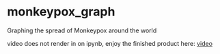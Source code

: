 # monkeypox_graph
Graphing the spread of Monkeypox around the world


video does not render in on ipynb, enjoy the finished product here:
[video](data:video/mp4;base64,AAAAHGZ0eXBNNFYgAAACAGlzb21pc28yYXZjMQAAAAhmcmVlAACz3G1kYXQAAAKtBgX//6ncRem9%0A5tlIt5Ys2CDZI+7veDI2NCAtIGNvcmUgMTUyIHIyODU0IGU5YTU5MDMgLSBILjI2NC9NUEVHLTQg%0AQVZDIGNvZGVjIC0gQ29weWxlZnQgMjAwMy0yMDE3IC0gaHR0cDovL3d3dy52aWRlb2xhbi5vcmcv%0AeDI2NC5odG1sIC0gb3B0aW9uczogY2FiYWM9MSByZWY9MyBkZWJsb2NrPTE6MDowIGFuYWx5c2U9%0AMHgzOjB4MTEzIG1lPWhleCBzdWJtZT03IHBzeT0xIHBzeV9yZD0xLjAwOjAuMDAgbWl4ZWRfcmVm%0APTEgbWVfcmFuZ2U9MTYgY2hyb21hX21lPTEgdHJlbGxpcz0xIDh4OGRjdD0xIGNxbT0wIGRlYWR6%0Ab25lPTIxLDExIGZhc3RfcHNraXA9MSBjaHJvbWFfcXBfb2Zmc2V0PS0yIHRocmVhZHM9MyBsb29r%0AYWhlYWRfdGhyZWFkcz0xIHNsaWNlZF90aHJlYWRzPTAgbnI9MCBkZWNpbWF0ZT0xIGludGVybGFj%0AZWQ9MCBibHVyYXlfY29tcGF0PTAgY29uc3RyYWluZWRfaW50cmE9MCBiZnJhbWVzPTMgYl9weXJh%0AbWlkPTIgYl9hZGFwdD0xIGJfYmlhcz0wIGRpcmVjdD0xIHdlaWdodGI9MSBvcGVuX2dvcD0wIHdl%0AaWdodHA9MiBrZXlpbnQ9MjUwIGtleWludF9taW49MiBzY2VuZWN1dD00MCBpbnRyYV9yZWZyZXNo%0APTAgcmNfbG9va2FoZWFkPTQwIHJjPWNyZiBtYnRyZWU9MSBjcmY9MjMuMCBxY29tcD0wLjYwIHFw%0AbWluPTAgcXBtYXg9NjkgcXBzdGVwPTQgaXBfcmF0aW89MS40MCBhcT0xOjEuMDAAgAAAAx1liIQA%0AEv/+963fgU3AQO1rulc4tMurlDQ9UfaUpni2SAAAAwAAAwAAAwABi75+fOesNy19oApifw3lKvAA%0AOLl8L0hHrKiyDW9jjJXkaF50odJ62MKD+PGKxqyDRl0sGEAxJbCBMGNvP455jsHTmfBwcKcQqm1C%0AzvGEKvwifHTvvilLvPVQ6oSAhWlIjRDIc9Iqol1RvAHoaWBuwCzaoCVacIj1pNYLBLfEKpesZwYU%0AeNICF8LiOfVhtZepoMXGYBhaKGTns/Wd+EkZW5DAH26lfKD7jZU7QxQaxhS6MFj27kbRsX7UNhO7%0A3qXaaKNvsVEVJJdZSiWV5yEhe7ZN8q2ylPX/zdPIIuWmMRAK8ATQn2Csxoh3uPuPAQEv94nRcBL6%0ANVs9RhJG2DSh0UJtGeLc8dGHixkPf+TmhNjG9cwo0BElvMNqtvSUwrpBtt6G17GtS8VNa3o18AAB%0AUgkzSn9Wm+Pu93/kaQkd6pjSHYtqUL3jap/ciKHGyIyR+PAcALNDazRm9b3gUDz4NDqKBXo+O7Te%0Am9RsmXy25ZZ7AmqzExVvuIuFVZz8Z0n9t+4NSmhktbYkB+nASIcHz/QInxMV9rckSeizJQqg/7zv%0AynmFNA9hDWRk4OG7+ookQv9gneisgEmW+91mEwLZuAZQ7Kdj8TEfEwjwbhvKlH6Dug12nRAmWhhH%0AliaqtQGEKaqGaRawf3OgWDwFXjXa9y3Y/DgdLbZYMeVk0USKiXFpAUC6H5nRsqZFKg+3BKMUCgBa%0ASSfCgfFAk7ZPubP0tpbKa106RG/8FzReCNzQy0vMfVbfP8aWiAv78IKyW3v9D/58FfJ4MLlt9zfT%0AU8l8W4/TVJSjonoh+GpXz3R1h0/1JksJXT0boa9iTuSRJ0Cw356BJU0ciotXnOBHfO0oE6Noa779%0AD/Egk+DHG8dVeBkRwK6mqpggCfe1oA7571wBfLGdntTqX2UuiwowmdXOdAm0XU4coWNVDmHrj7nT%0AZuugxo4+NSGNAMIArQDIAQUBbgKEBWgKIBuASQAAAwAAAwAAAwAAAwAAAwAAAwAAAwBDwQAAPR5B%0AiIhAX//+99S3zLLtU2+2C6j3op4mX0N1JQGblsTtOoAAAAMAAAMAAAMAAtyUkby8QvcvMIAAAAMA%0AE9AS+j/4WvyGYAqbDWm0Vngvh+gW1L8cZLDOwdWtLao0ZkA5c6iXuy+mTMICz5/7L/o0M7h+AhsQ%0A5IVBOVsS+b7Bi5CCRamcrk/FLUxZVqMuTBbC7uRdLI2u9XevkOK/ltiU/DvpuqEiEqRwKTRhW47l%0ArXl1VY8+lbez9N710zhR53hA3BiBWBWioUf1xi6y4Z/1WAT35X4wCIl1+vQB3iEBa6QI9G8O/ZOU%0AHFuG/Zxctm0fBDQipKtiUArNWMZ0v2M9JKCNx46ugPJzbTu2RkwU26CcTiFklN7X2sgx/aYsq7Cj%0ANfVw3wsy4/KpG5TeZWUPBZjeH5PtdQV6gOgbDyXogXvSIPvYN033mt4Ne5QxzUz+ufbjny0+mpkG%0A5vc2CEenTDdc+Ebcg++n9L7J1BMJ0+QWzhlg11TVQYPPzMN9tz25YtrXkbvGMcTX4s+1ll13J7kI%0AoxV3R5VNTDJEBrO7P7JGV1knLhaGTKmoMmAYzh7WeQURnNhENzOmKEHE1hyvFmf+BDmNrJQhShJI%0AWanOwmZqZ2p8PN1chHN0TTKNhClz+PlUUFJM/qorclszt4joyq3Sc+drjaP+dNEEqSYQBStYOAgu%0AK1qDXSvRSzuUbMfoYvXHu/slXM0lrmbY6ST9dV8l1WQjYhkd2CM4ble40rKKUTauhME7BMHisQbc%0A+EDvSI7VEIXEwSkGlFeSnoGjaxXaD1dwpkoYD2UIf6zN3f/3LCKGQAGyK6LcOtnUIK5qQxWvPZAL%0A71qDjt0xcyufI/7obNcHKVo6cwoHdiyfAbzJ87WbUO9M+jEMMM6LnCfO8dPAI5DNj0LhvFEBuxhc%0AuQEpL1sT+Sh08i63r49qoxah9Zg/RDfQ1VIhD0BIs4fi3zG2qWrYeOKRvutOIEBDsenxFMwPS9ko%0AOvNdEdGbUnQFsiq/nVTo/x1BAgLtrhcxOKOcQIIou5vgBhH0W0ImNWRO4Kd8wKHcfYdKVgFmsBoD%0A+Xzb17b09D6+WjdQrpeXs/4zU3tB2ZkkPFC0X7PkFcl4O46mHvaIAeYN5zmGPgiKw/B9JKl8cZnn%0A2/VnyiM9YQHtNgLum6mt6TS0CAVtwMJwQkP4FSITE3Cn1jySBU6kRBOwf/N6cJI99/L/0TVjlSav%0AxxQQIhXek6RIYWV5v0Uzo4FpU565QJuFtLm2PVfu0/bs0ooM51S10rZLP3xJUcMsB1n3iqI2GXDI%0AM/fb6LKFMBxnmw/Lm6XbO1Qoo+6rDTwwfmzb3txfkRFZjinN9SHMV+o9JSWU30L/5/+22AWuEXqA%0APzP1tMN17vWljgSLNTF+l6SyoJ6YZHTYK9NGHodyyhw4587lds3G7uQksL/XTng7FlogVfoqsAxN%0AKEAYuvMubZib+vtVKnMXZxFSZvlB/97fpYdep65xcOcGf21RxSUrPkf5LP77NEhi2/WJQqw2mzh0%0ANMPq+X/8DUNAsD4JHdgh9vFtzPQ6Ce4JqiD5m4ITm/c2ig75XUtcDxiteYblujWLx4PkbAEkeUps%0AGH2SWC3r1otPA68yJxYZvTEtCnE7A2lXQlbK3wTlKXcmym9iKNJ28F0Kiq8PJu0dwsYDU87B9xg/%0A5Ye2YyO04gBaJ9F7EdABgueOGxcpnjTf9wae5rxxlhn+jIL784uwA1maaas+CZkQ57q9Use2vf7z%0AhpbPW+1+hNyXrUqSju0n0AjhzX20bNfZy2sEmsmQ8xeQKrHuWOvTndI3tZ1psVoYT54hUgnQ+NWe%0AbY3dJYWJMXVY0XEOwsyCNQ7vNi1gPKtjWFT2NtxxII0928Yq8KvQBw1Gq6pqKEKP4+iL1rL5xYYE%0A7g7m4zmt3kKOTTRUL8QuQD6P8u5sL2tb4o1jQ2flrBMauiNOOzzljDbcTJbDtFuQwImk6vZfXVEi%0AIemOWswGCB4B9tUl3YUnXAD+BXR6MlOaGkjLOuGeduqhmw26vPtvfOmQV+FrVRFFytTLP9ZkbJue%0Ad1jdL64cUFAgz+kh6anb86HcapyG8FpFvdYGUEqHGUGyfPbnNZ6hNNJAstSPEIsKDJew+5epOmZU%0ADpK6w8eqw0HyqZt1fz5AvmfihXZkCdOiI0o60sUJkNuK201wQxpPK/66utdjl+8y/sF8lABz5t98%0AxgCXYsSuVyiwc/HHHvQOrza4rJv2XLYMthYbpMRGOBWbKLL3uDnri76bwqa2FEsLVvI5YzEXn4EF%0A+SQ8XmEfrbGvVmL0j2VTfIy6sajExrJCD92cVTWLvzzu/WeQMkxSXN3I8t6Zq1SW6gO++V6vKKFv%0A0J0PjDlCRRl334PY30z6bjuSr9Q1hrzn2jAPfnoHM3+zcGTx2iIW9T1P/3Fix46XhlxAJAefqaeV%0AFQ7cUoqvGEfJjtIsiOJ2elfuXVTXHQo/ycOtnQ/24S17g3gqyA/4Kh4b3Hfy/WM3pP4RXHxH0pP6%0AnNTm7rbk11oYjuWTdJuXh4vy1fTNN8OQQOhM/9+wTjucCHqdQe3Hfkk2kqi80odeccLFIbkatjDH%0AEoxK3b+vIEHoP2ngTQsJqe+ItbbTxZ2OHiD4o71bsiw8Q4E2oR27dKAFpT2SYcb/+qFvT0CTG253%0A6t013R3yd6PK98j18GoSF58u1cY9fz41gpZkBlU/JI1vM5IRwbKGJWdadZSMFnfDeo4qX95JwWyt%0AyqHMyHs1vjbMYcfTgP5qqUu8lCCtYuC2HhoXmeX53ljorG+JeWYNKhyVJlpzWGob6fAiv71CGLoj%0AWWsPv9dbnGMa4fx1KGqA4abTIeO2MO09idz7YfqxUPuPvhfBXhuLDxY92CapPqXCO/pderAsJBIp%0Aa6uthx7tPK2tv7Ca3T0zrl895cLQDFbdEpyubx/+7gQGt1YLUBWqf/qU5n4TkqhQ1xhdz0KyxMr1%0AzDKaYcyRtqKejXQ9gtqRBqi0jb72riS8SZo3//bmxIaYSekUNuBEdXVBMcjsQDi6uvnzvo8XK1q9%0AFDpuOkMJx3D480/NTGJssBz7ONXRunUsZr1eqKpWHApTcDR4jU0Ox0n1kd9cwPTyG5ASqCbkSr4I%0AVLVHZg64aYxCJuLVp9/ubzu8rAyQ7rWe47StZ2on8lkqS5yodVyQ6GSZV7onD/lWo/MBZ1ObwNld%0Ae90tvBw9p8Ysg8GugPP6ANshrA7iSEuRjglpUXardiY4WWOEvuSDmcknkvq4A7HlSPDArU7MublN%0Ah/HyR2a1wKRbCDsB0OBjo11DjNigJZR5guAYWzOVkN3Ze3ngWlEyRbUC08l5/tE8TvOmyMTpJeYR%0AcFCf5tGHvtSN/yNZ6xerFBNwvpeMkLNLFLfuaHfKLu+bvjZ1iM6uYAaIDKrvtFvkwT7ENH+nRoXc%0AqXgSdbnbbOqbaNc215nud4rcmlciEcjeTywLtkvWP+73fXfFiRNGSi6Nbfpc6gFLLlbZikwylQk0%0AttZ0EtHykbRIUpJJZ5y+JkVi1tHt1JxehTUm3jiuHbn0oDexlqjdp0eVNb2zSTU5QwIsrsUI+bJf%0AuXpRSgEprkED9KdMm4XwNgSmnkip/4/2DwGxndZXNoeBYdgT3rw7nMO1TWlzFtfKd2IsEvhlhjPD%0A9tmjlEJTjo2WFdfu+PfqEvHbJQoswi/D8TtdokTfjmMnP4S1RqwcyvK0CyMVZdHeVhTkmwOxY++s%0AWmUWMiW+vAVGE7ju3zaCWvjJOdUOkPJvsYrhLZ9Lm1w9IW8p8M7Cq1/6tCD1X9l5QmSB1fX/C80m%0ABuP8wBLm2i2APBlOaEbhgdnXhSmgFcsJ6evxukcXqq6HYG+ZipSSX9se/ejdAPv6PMIebvZFrTyw%0AmbBukd/nqsdC+qTt9sRiclk0D37Mc6jJHUWvCPSukUOi1vs6PZRhegSZk6KTFchVMMVREx6Pxwrw%0Aav/+UNlUYgg5hAM9UVIAFAjjYaPh5RLZ9oDtYJ2yM2VbFClIxQMWQ9EBwjuZBrlABZFQmT8AWE9o%0AHc4gI6LSiYUtxwkbbtBtwkU85EWOwFALoZ3eg1h6CD44CVV782HS054RtHKNYwpQpfA4L67qp5f/%0ABt40IFhq8e3k9d7vhydB6aRST8KX+PeQnhImqQ8owG5kyrsaZVXqBL6xYLISN5EbhiYT5qfF4wYW%0AQ4fVebBEAPLTyfMztW5HHrx97GVGsrH88+6qmeJ8j+qytAI5is69sElZBcaeCQS4mW1uKg9YVF4/%0AIC7xsl3MfCATu8f5okI0me5b7m7wtYrqJ3Mx33x+uB/eyR7Q+gfeJmpbr3w3KojQ2wSqY4RIB2pS%0A4pnhXpPwQc5uS77Yj7uTsrRFussa9pJgEkmezCaOR49wRSGnqIQcUpY7hObWDOxiw/AZaUnxvAv+%0AEKTBwcLwUKE+HzBimfMVml0jkr1v0oNYUVMl4GGMT9HK095f0I/4Kded32DJ+23VicB+cMiMdA4j%0AvkioFu+5tM1UjvcS0Rjkv9An2NCc0jgQNhf1jAeXwD/FWA2YhkUF4CS91PXm/9VJxUHuHbH01hbT%0AdLx5cm6vLeLBfhV5Xvz1imLABblOqVm5wGHjbHcDUssJXQQHqgRO+Sdg1VrlUDfRB9748GIc9iYd%0AXSTIvDN2ADf+4ZPaMZWjSIfP4ei/ZJRskMzSmYoYMyJPpvM6M9Um1SD5/Ab9ZB4fbkBtMp5U0SUQ%0A/s2apOJVEO2gidhPFCyvovi8HDFhNXoUX/rKOD61L4H7eNiwI3/nJsXy+1USVIXWuq9E+REFCux9%0AeZJALoq9j6xXpaJq4dvscECgL/uNQ2OVJ4trrfWVawBl/FNw+QtMpcVnJU2ddQDPyFYk3nr1Jb3+%0A6QcFLU15QcvKxJA04YH4kN1N56xzdHvMGZV8VBOvgfiOVeFpzjmLFTqyv0QSVvWmSDTS1dwmkfAz%0AX24afrxScnNn5RORAIlxsBJdxyhPMZkSMDFilkmw42rOAMjl+3a21+IJ5zdNBKWneXVY8lXXyOMX%0AnPysRV+cD27JTJ9y1odp6+z+Y+M8I0XBeAl1C/Jcic5H5iqc8QSTWhSWNNIX0dy5g1dR2S7UCcDL%0AUoxga4P4LKXInROelL+46OjsRaJrejLACNIfBOkXc8kYB105QOmMnFH9dws5ho6zMFwtOfQsPi2j%0AT7lEZBdbJAQg0+o5+ORjL6i6h/ZUzJE1shaZOjvKNk13X+5V7q041pmFay6yt1CnGBCxrNTGxFYO%0Afs3H55gzb2QW4IaVOUxHqEjSiB3MlLEvJ3MZntaoL8Q2jwspOpZ2jQFSDYEgYgPe4Y/JMHeWStZQ%0ARsFSfrZO8iRSFoQ7uVFE1sjBaGN98XC6i2r9YPYdAQJaXYliDVzz23pl/mBRnkPEPBRNJJC09vac%0AQFRyEDlLNgp4n4yQwQBIDgjSf1ej3z0U9yGc7jCBeIdCe8vNk0HMFdIvZ4teqzqi+kbuARMMEHk7%0AzSMc36vSuDsmU44iOwgAg0VHY48DTjBkA3a9grD/hDhqDqmr0qhZhQMmD+ZYPGXQ5KcsrWZzxwNz%0A5VG5QWljqS4vaGLmQ9BO3JjhcutdANsu46k+4iSBToMHeKQVbz4BYg61NX/97b9r4qpxR2THX8Re%0AjcMSt4KJCeP1GzY+LmmGlP9oiTbMcVtI+HvNFZqVwPZJvgPVZAdhCqYQlGHQUA5WdwX7NoNC0X10%0AGQ+QTY2YZHkuxCt9ea4mC5337Eos8sFYXWwA5VupAuN53kKceWmc3DQ6r/pzLlUMXSwN570gKYHf%0AMha4gWwZ3EvPRnaAmyIZu9SIAMIGonmNG2CAOy5cAG0GoYavaA9GdAth3CI/h6O8HK7UuVTr/pmI%0AIWMtyK+qHO3naHJuE94v5+CkXRH8zXC80R36UbfON7dRDpKVNLihC0wTzWmgFZIuCaQ6vzmHbC3z%0A7boerCwnn/inauack3xrYJl7HdvQZhr3yazdAsMCSsQZKjiutE1paSgDjRlxuo+vPqecZ0TLQE+E%0A+3cnB5k+u8IkIgGti68gGdkw7O+6O22yizPR4vP/fm/7NPauj1uEfguRXmH7/2W7NYn+52aU7dvx%0AT1UpO38AAYUjuautcTXIPGzbgeF0tDooKSPZpWM6DItfsQrhYDIIxrfqQo2DR2s9ORcSCRpf0YwJ%0AU67dyzwstQIDHYsTwRUItirvVH7uHiaNxj8u7juJGm/I5hskh64C0fb8gvD4aU9FKayqDkCYTrOB%0AMxKzy7LqP3Bhv34qN2DwuZ/HNABlybrdAIzhHFLjHaaL60u/en1HCNb5rySwRMTTWNhmmufcGTAT%0AYiNdUaG7gI+GUY4VcwVSyOj6S/2DfnRgwu0znhg1yAter52Ac1im+z3UZTUlSqDXqPSm3pymS4Ow%0AOHZDLOi9xjKx3jrF+Cd+ghj4LnOb2v3AjHkjkIsR1t6CvPoBQQ5RFkbSVbiubxdfFV0Eu9ViHZln%0AppCsh3mz+w0uOvvV/Z9MvBHjeez2Fu5bgJsuHv6b5tJi498ZQ4rTJINskU6pkADUKCr6NLMLMWVI%0AUisq6etTB2KXAjPdyGDywLfh1hS3kM9DWwWRdezb/Hwz2c+zI/CIk3NNNJTcWh70nNDkguOoig/y%0AQhfPxk/93V2AXRPp2PlgNAbIVxVfVXhtXM2bkp9Z6zJrc54BA9ZIbye0xqed4Sn3A2FwzN/K/V6e%0AtZ50EVD3cR98g8r2nv3mhtU6L6UTdkJokK08+ELtT8Fhv1JJrB04LMN4U2qd6F3lUlKtXPPK/f4j%0AAmyNGusY6/WToOE6RWShoUiHJMkFPdtyHH8SKrL56GhB7HbOTdwHY5zABY32zAElZ6kl9xb2qiu2%0ALZ8XZ1AqPF5KzCLexmJ8j4yCbI9N5J2q/ZSWWhAm/MH02tliEs5bKLRl8NPCF6kRTSGkKhJBtJ6z%0APfd0I5DUyuz2kZhJBVlRxOfUlo+ZT+fWtJuBLpRdhbBuHxx1Xk2K1w9aAkHOF+iG5OCYBGvkj8AL%0AE/V0/N9bV/kmGqDOTLi+FlJYKoaeOgb4FTq7nTRxC5vFXwwpjK/cfb3+bnDiN/ha3ahIuvvq0Mr0%0AUZILho657ltv6twkvYFpPjur5cxikaHOfoSCXS2wqDYkuV8FsvAK6N6uhJpZUrRoGtI05GrFEpMH%0ANGTEuxDPRh++wufc/MkjPsVa7qfq3bb61pdxoxPXoUI50k5UKHOGdWBQ59jDkrY1mRujxL12UKFg%0A0/WcpkuL4j5Pyg8NWv1r5zp7JlnzGQCbP4Qo+0DExk3yytRx2i/ezhSP3zUJtiu5XSc8So4hFXGO%0A9EoCr5eMTGcgs/J+jVyP+fDh6NgD2bAWlcw2LjjuvYUpZcjGcRaWmFq4uhygv8y5Z8i4onl9qTeC%0ALWaH4ivmBKcvJIMiAdAXcvSRIK+dDGUaKqHmy1Vvqjo41oBZj3V6poyUpHODdhcdRQbCHxy1EaoE%0AYHHAMHYLyAm2AY61vwRiKcWElZwq1MexagnXIC9rvYReyi1bQG4PMvh29Dq1ll18Cad5rQEaPeIu%0ARaYG5qplRxj0WSkY+ohJJGYUAlQRt457N8rIgl1xBrsbEXpCjC5mgLPla3FvUNfAR1pI/w1sTiAN%0AUQ0Ah+bAaG59YkkZQJP3EYvaQ4Ac13S81+KUVS01ih2ef65s1vTBjU5ekHOSZwMOonaDKhLNU8rr%0ApyitH92aFLDxvLdXGXilTzWQp3WlD7JLiIR5NdL+6t4z6NFdBuo1GbwzeI2z7dlLxahKl6NYAd+Z%0A/D7cPufQaE0cgMLDSr5gVyKeP8VZSjYo7f0AeFfxF8+2v0ZFHT00POamghhQF75/lO88R2kAtVnT%0AdtovyCrTZI1Jk4GF3ta9h9N5sapS3/0lN78FC2Nu2GEWVGfSpQIP/+P4sN4uDFq4eLC1ybs+hGwx%0APO92LGmp5nh5zR/eDYiHtHyzzQJayh4+SPX5lyNLZeAmpNYhZ6F85rdz1DU55v2GuOGMYcpNoYDQ%0AWmZHEiOa1Pkksw40cPiRLO2z2I8aYCXSscs6OJcdKeO3eBxJZTTFtTwCfOIFu66FUXiIA3Hc6E72%0A3IIgEdRf9aO61+775xFfn94psGTVHpKs7Ki1lNvKC/Yfa+vcahlM/eggGg0Y57dChrvdT3Et6/Pu%0AD79vSSroyM8eGV04u3wr1nnYgkHjf0j14pmj4uyo22hzYPfM4fEhjFVJWSd+n3gtyoXeBGlOCZVd%0AXZoi5Tm1m1NKiLNHq9df8cLn9ylYygABp4nGjt9scWwddVjpSxDJ9yIsulkENGYZy+8anYiY+gou%0AgarRClGMmonkr7YV9RgF/vOrDgXE1uEAjfTtWim5G8bGPlC0c3AfNutfHITnf2JzgggEdTxTw4Q6%0AT6vQ1DVJ6sfKdgUZ43u/eQi7u8W+7+OiQ3oXDJEkZD9ilMaPPDIKP2PjkuXpy05/3eGiOxeB/kvC%0Abe9iC5gSr98sNUbBE+7uIjMqTpQ9SUwkHwMuBw1hl1JpnwsYIxwoICsmxuGwocd17bPc+qEJj4FE%0ASKr64wNkRYeGlquXc52JRD1ysY2RHQnZHi+h5riG5Ss+i1tC5mwI6maTvg1dcTI4or7hVkvHm961%0AWYziaGA1YJUvsODl9vI5nPcZ74q1UYLHgLPUXF9O20BKjTbbp/nc9LHvBVHMOI7nlDd8hnyvIBPs%0AubSkz9D2XaTatIjI8xble39kiEcDSYv6H3a37RGD5smj3kHGtokp8MV4+l9hUOF2kcmB0e/r3ODR%0AOrLN08cqnUntm3LOxb184m8yGdO1/G8jr0vxM0ibm8NNqi9cme+3g7k7xQxVVdQ0U+/79hazBXBH%0AaLiReUQqiQ/Rg+ahe46Gn3mjJYB8+0g4guvYeTHd3G19lFkgarhvbksBpfNS0+nL0VA9XiNsUZIV%0A4oRxrJOOrm0I3EC6YrRXzlgZ6I125Co/+ENhqTJVaCaHtRz7xNZENLbJCjK7WzkBT7dC0OzHqfaN%0AFSQMEtfNabbeCyjMGY6d4ej33PXKlCZPBPRaInD7OR80TDlWLRjV5O0nakaTVE80UAV337gbtTg+%0AAAHB0MkQ5KkHNZTD+IbljjAkPfkw6U0N+Pj0d82a6zTxX9ab/O5n4K3YpcE6oPFhfoVEPCUwLEn1%0A+o/GbHSUYbyEAvwbF4SoUY3cI1Ranq8kzRnSK9gX2eqKdOHnkCvtd0IMaxnsxNbts99bWbIQG+3f%0Az815ARUuUAjzDiYO2VTpuRUv34fdvtwqeQtGOYryJu1MIzj47DF5URMCHDTzwtnBj370cxvKVA20%0AbPSxAXG1wThW1MSEo+dlnTRrqqctpMw6DeiO8QkSpA27vG8lGZIu7nRmfY4Axf9QfEVj9RwsrEk1%0Ab0HB+opDFOdAz+PTqL69LGCsyNAIOU0E/EL61AgvBCd4JzcjdxjAPVAf/x9g4v6ZYQBls6LjVh5v%0AQJAxCLomF/mpXWwMXnIRCm5o9W+R0UChLm1ucSgoDYkgcQeMF90hDZCoaBdgwVLByprN4f8BigMn%0A9m4vH4K7lGRPAb8lu8shyET0AlHPFn9Y0VReqHo4Zky59DbaYhIsgU/oFrG1v4GbIQh2aWBVuNoq%0AjCYSGIA7oA+QefsEVzujNBGJG8VelqvUiiVGraCj3ouYR7BKsyik330UYs9zb3qD9js1LMwldiM6%0A06xRrZDaxNCY247ObdZLJ6eEyOQ1tfSo2eHo4wHg+awkHRittJp2V/y/+OCIgOg7avBvgSG+3tTe%0AsVLp7iRqvxkMn0Nd7jxxBSQPf0kMka2fqCNm4wZTAAYkz9KGyDWoYx/uQOVnDON9JA1//8PvTMaV%0AFR2uF6Vdv1wKVdsBzw5UNvx4hOIUjr0+zZZKNXaBbFen2k0RroO44M3RGzlNe/EhCL3aPPiHxgKL%0AdwKSal+gBVLnA1BjkhfTAM7ckpDGXC7oJNdxBZCL2fif+evJMIo9VbK1SlBh6jeHxFaxKTFG6jY+%0AMCwc1+WuL2Kfj4ntfboMNwqfEjbKzBhRoxA4DEQIh/iFu+ExYZWTAzOradG/1/y6u+BP3li4FEuR%0A/HnoVB+TmmG84NyzWVoRUrk5zPcAT25L+Z1Zd4jyPD/3t6b0L2JDjCeFksPbv3xrcTYxFVC5xMlR%0A5aB1HK2ID6phdp3SyJnHMy7JbUs0VnVIRJSuXP9rAAF9vE6mSnGTibeCpASrqMp/oCinAuJNj2kO%0ADWEyS5ld5TB59vQzBgymcM0BstRcTiBUqvoZwJYr+LsNOivgwjk+zncUyuVc4CvA0ngqr4i3TTAs%0A1w3ac4dU2A1JU7sroDdWY9zk+FV/hFD+8j6F/sjwS/VU0J0HW2WHKLtPBAwrOX26AxddXznNBMwp%0APH/jac1+bCblKehGQTNkkQrRURCxPSDorhN8oEhsSsrE+kTHKn5+5JEjrHLiZtgNTIJVYzh/ApiF%0AG0qyewcvi1J03ZMUkwmplSUQoN4qJ9KewvyyXOnbRPAsKFxtbO6i8GDEmof9fT4ykCRPT5eEipUn%0A+Lk0ByZfnUO+onrl2raeZv8GQeytALwR2IdXR8hopFz7QSBzR0t7ouEXOvxXW5aRaKSTZNIezz2p%0AVKsfJOz+AaSifjT/1pbhjnGzd4V1f9gydyhFm/sMuXlg8fqzVBm4Mfy406AlCWn4XeJYFLzpuCaH%0A7Lob4+GdV469RPEi06JfxuTxsNMCzMCGBt5pkR5LD6imJJwlv32uM3SqwEbnIKkqW9FE872QH3Ki%0AhNqQe73Y8Srig59rgJu29Vh711R+1s6UiTPSNy266Hry1oRc3aV4I/TVN3gJEq9AKcBOlXdfPui1%0AXf46Vs8ZRdPPRugGtcA4FfgggonMgvclAoqO6s43l2osua96DfFERvby04yfIa69/cLi7zZxphEo%0ApkGfo8ozd3f0EY6lp4kWMfpjOm0KCYK3o5hd/nThmXpZUD9SKxgHp9hDReUurUoxD98p9xxyBt+V%0A0qe4EigHLwRuVdNOvjxXZRHTV3Mil0he6jzSa+T004uMrXpbmhgArwRd7+56OYUilLSPG0ufQnDt%0A4D72MvNQFdcCxjEfs/6Rx48XWGv/3tlZHOodT40ZrlQaNpMR3icv8l02/9XsNyQ3gnDnPtdjMlRH%0AlXytTxQfBsyqC5B67zeao3WK0sqMz55Y4vhwfn8DESyqSKae3Ow3o74nb6vEBT9Gf9DREvaLesoi%0A0OYJ4mMutRYAVYcEImz8fz8RgX5sm0dSDSdkuPHmX4x47Hh1WleWUBt5tdcaNvsnriW0GJtAL5H0%0AKwQbByCsbsmh0X0M1KlN2t5djxGmyV5MRlN+BI/wLSrPORCHJA5Q0o5zFix1lJ/LFvMErpka6nA0%0AJEIihQxN+SAHVRINcHcenWeLftX6qrsLl9CRLEQp7DqKTVw0vRAFgyHwFPXAs3dPMSLdRbMXU257%0AR0Ze6a3/xXQ/V8cZhbBovZfVDYKtcBDxAHh3Bh+A+HYhfbeca0/PtwPo80pTp5Oa1jus59JT7asR%0AiBAOaYmMVSd2h3jhifMBTTlwd4bZTBVCpSVjDIlaHvjuwAYSATQ7Q6rYobGlFd0gty63mY5vwGVK%0A2yBV0L7QstmIWPvzOLbpDN5AySZ9HB22LKjKWGK0t2UBMs32BjKvK8hTU9VNuZ209gv653YmcQNj%0Abrg9mvXhQM6DZSmk6/AvdsQxuho7dxTMMLqyUbGj21eTDco5TC3EDba9d0z3OYFAXQmG8YFjBJhn%0AbJ0/zmMz6WGj4r15frLxDR7fyiJZEc4ZxB0UQGt65J7v0JVWP4ERY1rUkFHdx0d3uUXZYxB47KA0%0Am9SraNyBJu9O7IXKqqt3lYKLb7ZkEX+yk2yEZSw3CR42bwjs1O11iGHptOZi8hhAf0RgYm71otEr%0ALH0kCEDSLTxkDLnP3MDyN5GTac1IpyiMx9l7OqEa7SRGgBH5qYAvUyYC0W+d1X5XJWOWR/cQA+4Q%0AwovQov5ZXMoWbgQCsYLoiTvy9Z/Pc/c2xz6kRb4+GakgKSizVtZybCKR28ZzgXFpaS1RoGsq9LO5%0ANW5sj8dOe7wsH+Wjzt/hrNkRdCGEGGNU37SnJsu+Balnot2U8Qq2hqNt0a4S/DmGZZIdPRJxVwk1%0AxoOF5L3jpZKD8Z2YQlopkQVdtjDIFIQdZck+KXcpZhRnwcBbWNWZ4/K8hhvgyYIkbzfeFR+N7zYG%0AUjr+V0C5AOgmHPqV3/KuZXnNRzF75Vv5Z/5rKA/1UPvL2SvI9Z1xjCCh7CgXALpn81r04iBT4quc%0AqWO+AiYNK7BPM9Om+dWzCavnSCMP1YWIo8x9oli3LV8YszTb8v7kbUUS/ClzSBr2W5g3foYN854p%0AHGveZLGHCv8rroli8B0iwQhvdEJwY0joGOdT4i6R/qZ+rrGR5qklD2rggw04TJf3c9qG+ZhTstmn%0AZTFy6zRKo9zGGK4LH9VHi09NQCzR+ez5sJxklumM5c90oHhsyQI3JlZHD1QkLhyd5IiYXm/+aLG+%0AqNXju/AcZO/riMIp3N7cSuRKbYTygd7j+IuJJ4jIv4k/z4GkzR1b6qYUhJjaCujTpbMf369z6+gm%0A838B3lq8aoxWgFb+Scs9VdJSKHttyokWTMWHsw4eK+a0k0X4nMK2KDVOYwh15PcpLb0CcGijsr5D%0Auayy4qPYbd6bYBeeqCbS2P9GFbDogGH+wdXtKysy9ra/u4vPwAbOXYSfpPij7WgVeM5Meovj4LoZ%0AMr/SGlsLIZcd9ng0GBNUia+909HDWirDFBlbYfJLCaUXB8ICU5/clM43lNCvJXVveaofdg/Fo4ZT%0AnOP8hKT5Y0BK8i2n3oX0ex+fMrwaURAXYrX4d+gXbwdYbmwqzHO4YuQPV7ZouCA+dwyoxdFL+cLN%0AUhwvQQumeTldYMUb1926y6y6BrzM9oAeaI/kL4vDCuc0nmIMI5H4RfuLSKtxP3G335Yxf31z+PB+%0ARJIdVwo4xl7sk8eKk+LuDX+bGQsa07TmcGE2YJB0SVAKCCiun1NKgF15JR0/GaLfstpA66f2jUpb%0AQhMTcJu4GgCJVBopf2YPpdZhHNJA9u54lJ/9iddizY66uhZgfzESlx/A1tMJNdWmvfb4x3ynSwZz%0A151NMxXDcLg7buYsBfjk7FDTGszT7r34hv18ucOVsvaX8sGhoYuulZTIllp8cQnWuEmpfCryXdLG%0A10b0YShUYCGz9QtA/RRi4h1Yb63P/ZVrR49E4jmnUe/saO3IbNL9DVW5DQmu2eLY0PkuDb66Wee7%0A+yh64ndMrWe++HajAcZ/fxmPlc+JC936SrfszyEkRyloC49+qhoSTNRjYt9e9q4hlrGsVivBywbt%0AWIKIkqHBu5YWA1jjD5mjs68efxMh+apNsNCgIDoUDBQl8qr8A07d4fsMKh6THS02CNYediG9OlCj%0AmVnq21rn4ejkDJwZFSp1vSlCAD7VqiRB24LaohCq2I++OaMmdUM2E3wqRXXlG0i7R8ZxMDnYvHFN%0AhJrzE0zRTL3JPxMTtEHZL6DvzAm+dUS7SFpQIaLEYNPf7dqFP1OKeTP5cTcnqGVxL3TiCsPyESZz%0AwKqVwRWrrPeK5pQC+3sdWLON8QzHGWM9mSnEGW9wNNLFCskRZPiRPU7AFxrsjUyLFEPgt7U0lO7B%0AW5YJ47///keHmi3yd8lpZ1k7qb6Qb7r82Loci7Y8yVCejBUz3E3ZA/hdK1+8sYASjh3gHBmu+QL8%0AAQx24p2bcAndF7h/kGvyDMhx++3ebqmk9m4Avwfi6cGgucWBoqkowRuCBTWJEk6PxQEjzPh4o03p%0AvtuvRRFBNbdPOrw+MX8QkjeTFt67tBKVfWF+O1pqlMxAFfsoGHc7zqr+AgTqfuDxq5r8IeBWp/nT%0A6AExt8bdnxTyet2RZlT2eOGGw1PqYuinwp2YBzpi+zItJ8Dk5tN6b/IeW/I2tWNSbPeLWODO8ZPP%0AF3Icxj/MsYdNIBsGsMMbOwjD18JkPUTfSTN1Vf8ldnNOFe4rJ/d95CJvxbnZB2iChdoLtcO2zec7%0AF2Omj+DB2oEcRPhwLlo+uCtgMevKH5YRq2ZE3uvL5U1+oKS4ncUnc8NEMR826trd4vxCfpiqh8sV%0A5FwvBozro1qNE0cp7yPmhM6HXb5Np6AopidAUx9O9aaRFaB5Q+TxI3omAsIUuoJ5ClewZ3W4UOFo%0AtpUlWnNLz3VTgh9LPScA7KBpiomjvOGamFAfMZPDtAPruoKn4Ru1s+YdO9ieB7HtWGhgBdlsFPIv%0AikS3nG8vAkeA4RIWuRjHNpnoTlegmmXk1rWiqZghO40gsRoLhX/Sl8BLzSExeJmW8kcjhSvkZiJK%0AMReXiVL++eKjcaQT5xW542gLs2imtPevnYDeoqEvaS21wYvKqzBYxRg3jTsqg6p50+7OuVEr1MHc%0A+rMGQ+yJoy9VqhHUp7EAXqq8GXVj4taV8bodWLzDjGpUTGR+OSVJaMKgmB1leg9cAB2FkPR2lhjp%0AmgIP8EeFaQHAoRrAqrRJCt67RMWb72dIrLPopkgo0KtOKv5DlPR8HkTQvZtcNb4T57rkVgUjLyVt%0AnkGKqo6KgQEy2/9Hyiw3F8K3aK0HYBRNHfLUbxTrSCJ9GGcAxkpOFGyAoZh+qaNXta1Nspexn/1Z%0AIGub4+LONilNVkQFXAFXFvQXJ3oZ0ru6XTAwgoSzXvuE2cBQgy+AgFCkNu7p9QzBJNnLa2Lno+X5%0AUiD9JhturUufPPX28NaN/TvAZ4ACYK0lmH1UbxI5oRATJO/Q5h6BSuIdbgYiYQULi7Pm6W/h5AKy%0AcabQReKPHPuZapsZiw4Va+vXZVBfcKKTuCG8aBjIDlg/1YvEq4nhEpLi7S2wxnscSaXguT7naRSr%0AMGL03t6OFiRV32Rs6zYWP2C6WC6PqpaofsvUv+SMrYbxwHjY5mRwV8KbCRYdQfSTpjq4jgbpXQxl%0A+xzduE9ueEUw+5iPSU5F/DMWmahx08+gfs+TGVYqDjsLaX5TIOc+Yya5GRU14luvOd+a1DP1fn7b%0AieBH5+K9RX8ZQbh4P+SXAWSt0GmovkUfpAHFmwt/3RhAbuaDzG68dCEZ+pxyLpjpwD6bKkRGJo1R%0AEByM7LPPkogv40KpJzG2GZYv4yJPaMHAty9mZPvRe8/7T2sfJu1+vtoQDTQImiLvyjeTeleawTyh%0AesdaUX01PRxVpurTd5mxdtRuOgVaUVNO9Bhb5OrDs466BoRBI2Juyvd8jZPx6NLf+97q6Xd0kEM0%0AFQ+y5+s1rOoJJ4MXdCgIVw7+oMO5cn/UdkG406IBECC+SoNoaCGr/w8Gc5yHKNrn4HytkE5CIXN8%0AvQ8HSfo1bIIvoyhoCTtgLjCHdTAhO2n4Nrvpx/YZ6yvWrY2RE7aNzc7fyxzzjjI/vBx2XNykZ3cL%0ASGbdP21dhHlCfq3kWCL0DTYMrpgiu0qkVki07rP9BAJ+YdsHzzD1pNJAfgQqz/Q4EkXWbspkmvcb%0AnuEldbfPQFiheoRxgkbxOL6mC0SwtxU9/N/cSMTpKFPA3yhFr6lxUEaXv4sLxwUdH7ievDcWhYYt%0A26Rmp8bQom8ySDQn6rA98453viKAdp5iefk2/8rdEK+PnvIezZvWjVL8cBF7ofzg29gVjbLFNDAw%0AFjH/Lk1VZC0RcKi/LwnXdLo9suNgyq+9jllKsrElUW7awrrqKb4JJCZzCb0CWQAQk1M32gKe/+co%0AexFW9z13wfmFpCt88xWvexqNs3PON5+X11FJGyM6S+RPJCGp2CsKa/HeNRxE5mDOHl+4729PFkMn%0AXIDc9jL+lj9TDjmUKuz1peGfrDpJcHaToPMV+jdj3oiNtw7c8mEWmfgpznCaxhMNN4t+CJl2QTkp%0AboQPb/kUSLlz6+O/1IEr7QhwlArAv2/CDrYV/6cMT/LJvldZ/PBIp8dgkXyMvb/K2BcMOmd9TRna%0ARCn3lGR6+KSUNMm05uetqsobn4NvK1swn1XOVoklRs5TaBB4ME6sEUWGaiTZw0aV7N8TD7jwZs3Q%0A/rP5ZobIWcfCz8LK567UB5wRLFn9Qp2JBMfcP/MqquwqlZgbSjfrH9h2P1kFaQ2Aqcnw6SDbWU1B%0AatzLFBQ3w2WdUXIgL9S0HfwvKQMcNejKxWKAiN5cul7jlgjYdWrSGH9PDCS+pNjDBhMbGWQDZYw/%0ACK2rVqX36yB/yrZsCRH6MFiQthlRWP7ifJttEbH8YGfX/NTn8dId6cOp1EjT9I4bgr7gRmRAw8x+%0AvKXFJJE+iawuGSJwx8h2eMcmoMCmCfqjmAJ7p5RREmqQuuMs9Jr4cu+WuAAk64PnAvJIy20+ne1I%0AOcKO0llag1/JGk5D2fnG4pFTrUdl7QR4LD0HS2FZkzC8GT5P/gWsGXZOJp26h7xjuBtefveokd3u%0AbdyOTybHWjswnyX0jwzkAzaFXBEc694vkYptktOW6AYE5WhrCfS8n3i6IXAHY97Yb3WJOohQbzZK%0AzvLQfVwNA4wLBnQ93UcfpyDCWBglwr+O7+u6TkH+1Kk/C68kZ0PBW7F++gB4aveIFnR8/e0u9jUR%0AB9ItkYBY/+/HsARtXFya0LInMFMWQjYphmD1D6A47Yz3CWeEcMVT3SFmOvZlQcyuQicDkDVTDbaI%0AxIjsgUz2FkW+53yVs3KWOmjWZjHQsTjCElfYFb4ktdF5quCZd3LIY99us9XNMzBpUBIMMy+pWsci%0A8c5pWSwGYoJDmLhsDCzMwD1LZoDzeEV3NoqQuqbHVb23PPfgGW7o+VedAam5AdT1q+WkH3HrXFyD%0AHaI1wi1RcA22joWAAm3RcSWPymFWfNx1VFNuvH1LJxafhua4Ej8EsjcFNbiwz/LV4uYuEeqgcDXY%0A1atKXJklDZ4ujcmhjBDXHQZ95keasil2Mf/iVS0r5fsQkQIHSXA7XXs3vcuP4tIlKL4EIUnOPxlU%0AUc/r4Z66TPt8jactakvOeFQm/1grPpoAqC+bHUFMZ8v8CyunkrKkUrys/ESg1JwzReLOKnaCewtA%0A2H5IGBEbXTBeRe86Py6lPgZOQFegEmxEXsa50RjL+BH9Huw/BpC6iA2vjUT9SQYAGBW3ajvDoph4%0A4D2J6qihz4dqOy2mhI1W2/+snent4ksfnX05M9pI1n6Qbs7seCv4qCYXKVrnl4xyh6zRbtlYnHE8%0A7Rvv0khAyEAL6QjDhlB8bu4B04rAB5PdmtVlAiuTxIB8mzOAMzba1949vQLatOYDLM38N0Q1Aab8%0AlV0OYeyeCMQJEwM+qruK5I3fpLdy5AOynF+pAgLgsRAq4j+7BmXNb9P4nTn38b8O4zDLkZ56+Mc8%0AszN4AtLhLHga9IW8TWui7LJJrh8KBLpug+nTMjx96GR2tu1n8Z61fpGn2oVrCvqqnz52Z5pMUJBi%0AfVQ9HB90JovdRC58HrxoGEsqly5KvX9nun5PNa5PKLbQHEZJC+kJPglcqWs2fJxEA07KLP9TM+OW%0AjY2PyyCuM82e9UdewttqyWW8UvKFCDcfL6hNF9Qv4XlOsFbyApdMLh5GeMf0yxQxCTXECAuelUKR%0Azref0bQFQqG1fCSRU7ui6Yv4OjwBJuQ8XiFxE3/qIDg9sjjtBVs4NPOFlxp3l7jHD47qpvG8Z3Zf%0Agw8igyYCWu08VNpCuECraN4L7UrnayOb8hTvsLLu6LpfPLj2DsthVLgBBxqB858TkSxxHaqf4wnq%0AbRbjRaynFRBIYR2gkFxxwojRZijxWJH4hp9V+W9UF7Ar/EjC3tolAjTMfrRSGLzMNKpCdCfgq8VC%0AY2NvZKZr3kVflHp6SChatDCojD+BVJRPzbPu/71wq+XmcfDLDuKI/TZEBjUCIAHTrt4kG51IxNBm%0AlO+bgX1OfZaugY/vAcX//HYp5/C/N77oLUPX+z53g3GtYqacXeAqjV0DUHBmvBpPSvEwQdXjxwvZ%0AzQU9gdFHtfoevdGY0UnV/oXO/ZkFfC/PzPUAPvf4pmxW7bAIfH3bj9TATre9YvqqLw6/9Dw0TyVC%0AqYt+/DansSoedRvcElgkZGX/ji+bxoGJvM9gVrBtmmVe4TdTNuVIYrfhL2mhMtoCGbfecVQ6Y25t%0ArhG8MlyFBXu7mqppD6Q/qkJObQ5htg2KkbhLHB7bzGCI/6/VH2cdFfsR9O/Z3ij6X+iJk3pVjL/f%0AppxfU5FvKzBS4CCvpu+RjEBSrUUelgYUCFzMIdCkIsPBfXO5Eo1pLyijlI8bYtNppzgIxNcrZFaP%0AsE/xjzqHtHOc9Lv/YDqtlu53ZfOSGt+CX4+9DbZYiV7bFraap1Y5YCW/A647XkWIrut3r/U8ULP0%0A8mX4j+BJxob+0BIwqTYyqs//qsIy/yy9UtHtJDUzFpjqoYKXT93YBT0OlGrcRFb0qHvLnUoXq2lg%0AhfBxmQj4CxhsnYC7B5g0ogAUiATKKHzIpBWlDgrmFi/bEE1S2vwrKJkY+mTcGcCqMcvvhMHfkuxA%0AbZUbJC22u0baPviVLLNxiVj0A8pea8u1Aou10ImAZWX0J5oQxLKO/N85yZyNmwBcazDxpszD/vOl%0A0rmnBdSHeEd93XE1B/e7hLFPKhlL1XZV02zdI25KIJN0FIKgzI5jZdam4IZaAlQOVIxJUKRTH5z4%0AIEOwBiRC5hnKkOn/OeYwJOh8FrPDNMA2dg7EF9NjrjlOj6Py9sUnVmG3iPHrzpPNMsIvPizbeX/6%0ApzBkWBFS4q+yCZy/Wxk3Pp8AjQ2p2WroK3A7U3XnFJO89CfkIYunhynztPdj2XaycVs99VzNaGhI%0A9iu8ymIa3onOMyRrtL36TNJtTZcENPfbyDDEyYN8kExEjbKvL6z0u+n3iroy1U+HMxBX+kycdFxR%0Ajxbv5quzKSiDdEZPNNAft25zqTQjctM0qVD+KH1zkW/DoOXGH/LDO+RgSo5EgwyK7AgO1ZykreA8%0A/EBWgNw1EuBNqc5aphcUsjLvxH/1nwZwHMMcFXfRRvuoNn7pGzV8WlCs+tCmF7fK8W20wFLzcXSM%0A9dHI9PMBg4apGLk9Tl7+Bh1qy4rthi5qL4BJXPRaPppWoJ9NiKCxs/XUedM0weItlgBfsBZ41WUa%0AtvhtOCl/uzoh/GnFhL66oxgSZzBi1oYlnhU2AkwllzPNjnUYtXGMjIRIw6uYqv0jFDVMpUz4i0ug%0ANnwsjpuXoapFSWBU3DBHNPAlE8ZRv7b3/ArqmLmfWJPPihHRupcKl6pPgXj3q/Zx5KpqaI7MuIMY%0AAVq0H+QuMl94ZJEBbNi6uo/OB8DC1ZfN8nb3uQymzWpiFGUYpdmKDpWbI8R+KeTwCVNObdkOhpql%0Ar5vBtcZuywHMGWnO5KsFOgyrgkQk9RQlzcTOQKGIBa/beScGXiLvkk9Bg6GaGgkZRnrCeoZ/ubLn%0AJ8RkB3xT4RRl2BUf7MZF2goqtTWC89GlLIKJfbu91O1g9IIu2NGc6BkG5B8Waub5W0M3QQ2XYDRN%0AbObOn+FFSgEK3G7r3CFJU1/WaBxFq46h33PHu/3ia7EBXJpixWIiUwkXNKiGQLmYXfmGX5rQR7Ko%0A+5wSPfHZ/639mW322+fTdHLDwDeT+1WLI7sBVocWTu1tvK2dElWhufKkejS236ymlayZqabe/im1%0AGZiqvE4K44F9/XsGELanzsg1QdMhbve+owJC75HuLP2GCT/SibgY01o9f8Mh5ch3Eh8WDwnSY+6P%0AizUZgFXQ2AOXg6QPwzj1U/S/HD4Aj0BIjOzcDRqqUPERXtNcdu+rsJ4LlJVTJuzO7sztw3r377xD%0Auw9iWfmsr73K9kLM9NJGAUw78DMOb18Ao5D6AnwYMZNeC3BatvPvWy6m7QiUYUD87Kw4ptKfMo63%0ACEhsAwuT/4+047rgpNnCmUb4AZD7GW4qonTIoKQhhNraq+Xv99LV/9CzySrCgttYbmF2x9NkuloC%0Ag5uPg/KX0L7bTyX6d5GxTRLDPwRI9XeCD/dRCY/eNVQhnuztoqIAlzn+fLmmNd/tqzGMv7Ln+5Fi%0AO9eCMlzKQJzn9A16WzAM607UZWBaZBadbygyaO+E1W1sFnYxat03+/HiWGECXfqxHdSMEiJYNCcW%0ARkXPqRxnnFvbAaaJtw1nfPA7aEA0h/AYY/Q5exLP2PsmthK+RHc0EIaU9mKuCAWM2FGn14alX/mz%0ARWzbJYkKoYpCuakp56+kYSzayiq/TDLDTa55TUYLBWzlTdRU/Y8Lf9w5cFrUNbcS/TeTp2pbHEug%0Atr8sPrua1T29LBGFjyoMo++5lzr/BbHa0U08OX8r4MGuGmaQoT3CTr/3VTrTwTTfkqWJoeL1T3tI%0Al3YIg3kzCK9mqgZYFwrhStj5AkYbATXzZS59tZbwgeXA1FhQdzWgrQqkRp2KOlsaynh7FctQycPG%0AuoNxa/60HiGu98peQjqv9AykWCBoH+Ton7mn8AAAr9LIUkJdHYpG3+Q3uT9yHxt8BWbwdl0AFnYJ%0ALP/kQOQ56Qg0D9imq6hPSKdnVIVeLuSi31vD30J7L4Pem9q5TELuboqgmYArR4PNKSeOu0c340QX%0AD48OFC8qxAkdx9ecHUIaL2XD/I9CHJj82c/er08SCMz7ZihjjsHRVsicRew+Mn8l8wJNsk++ozbr%0AbHI9dWuVIHn07Otws/G1q2lBsoiaiPtjf57r4RhCmfE0IoGh/ukA5lwbRn4LNiF36//Xnl7M7qTB%0AopvZAnFzXU41S9g8CgXr2ahr2mwvcq1yFiYAwXmsBYKaC17K79Biog0z/Ldz8IPF3HIg/iGPZIf7%0AQiC8ZVgAADlPcoAB9eyOzqzKBh76phSlUv+lCWk/YGuxQwRpFa0kg8LPy1sqOPk6QddLTbWvUAAH%0AMDLjww5+ihw1FyUWYK0J9d/+HZrwJ7IYjeviyyO4Tv/I/zlBH/y1ZiAX/KnyNnoTUg1VIcm25kiz%0AmXKPSWJWc7nDIJy3pEkAAKmyAAADAAADANqAAAABYEGaRTwhkymEF//+2qZYACAo0gyhKABbPXD4%0AP8v/GDX52Z5h6X0G8KAhE6rtUB6nnhu89zgVWR+HcdUtzSnTzN+mvL2LOCCuJi/BjWIQqH3ybYJn%0A4Rm1ruVvdGpg6csdrSO3g49eLr1epnSe6jak3iPTzcjy+F3Geons2vQQGf5ESksfYWT/2T4Hfs+b%0AOT2DJoPqI+I9EkFWtnUD+NoeEM1YNMJiqQRSyQmh2QT7/rHdIfBCAQgkHWThvPqZA4ch45Hc09DS%0AKqcUTsFnQrvzXbVzyEAZlnn1K6Cyf7tsJVuZvSsx5VLJrHCbR/8YjopGVq6wpO+zB57pe23ifF4X%0AbdvNCj2ptPvgqO4iY6esNSO75+fUX3o2NLG+U0RbUTd5TxPvjiR+oqYm170hqnr99J3j8tQ2JoP0%0AGI/39s9Y+Lt02iXmQgQIb4JVqMyibXiDbqP6OzkJnbkTtuA27iEgakEAAAB0QZ5jalPBTwAALUjx%0AmuwADm3L5wa8Lj1TOwCyG1WNx2/MwLjw7ZZaphBkuBn+B9AwzwMMxUptE3CBoAoKiGaGVIfX0K3X%0AJwRshnpcf5SidC1O5mthoavf9TQUzC7IglW0Zq1uqVqofDIjM1+eheGqjTnncVsAAABdAZ6CdEEv%0AAAB7zx3IAAWzCiR9rpIjPY5EDpl6UEgJUzKxuHSmpticJ4M57qi+ndqhwShv+Bx04ssYj7kJx1rf%0AvZtUyAPdYbrn/uu2qkcjyhVExihSHMGLnXIvkgg5AAAAXAGehGpBLwAAe/HDzjgBKshrjrWtpAjO%0ARFW1CfG7/fUNEuer2XoWwmXPOwBN1MSZ069VXgZFY2elSlgs37LbwUQD3PTpl8lMl+vAp5H34Kgz%0AwmoPXhiPuj3LOAVtAAAB3UGaiUmoQWiZTAgt//7WpVAAJw4d2qgKHTsNz13/c662islni+zS8nvx%0AVFf0htL3hlHfXfheN+y6lpZkK7Q9lFJs8rMCLjtj+MNXSh6PJdL6QxQ9Wifz9MsqUinRxkMRcTyN%0Aq8IPuRd6XVwLZjhqgX7uAjNTe7Iu97JqHxkxzBLewCFpSs4t8j1/uqVqnxFRtJHUXMyKR1aGWD1C%0AoUP+fr74EnQgas6Re/e/YKtSx18vzbCq6y1e8/MVAiZEN+7wuuA2miml+34XvfouhAgxdFrIS2Tp%0ABsnhzcAF18BtlbPa9d30iM6O1UP76fJNQnQyRGMERN/XDeHBFOXGIYbD7nuUJ3OOp402D6vk7UH2%0A42a+ABB/9jTTUKu/kknv4Q2BmoWpWxjpifz7Z2jxsKx4J2KeoQRdHMo7ms/YqtiIoftiGI9Z2Z5U%0A06X4rX5Y1iAcDg03vdM/UqYRdXIRbd7WLysHFwPkq52IEk9MsINw26P+fntL/r3DnP8rCHno4kr8%0AaOomPfCE/3uSL/QrhRa57sNkN3nElhAJIosWf3ho5W77qsc34eEx8VKNiVNCBmEawTYsmdYVc/72%0AmPuigBcQIT8FC8prN7ikED0p6+kBIz8GNF0TgWVs7cGTRAAZUQAAAKVBnqdFESwU/wAANdujotJf%0AZfkySAkW0+03ty9mLZJWO+QAQVy5t3mM1T4YX/T3+GCWhTR7NZXZ+7frnVBXxxGRdefA+WE4tu6m%0ASnYgj5ohBZcXnXwa6JYGjj76Eh2SnjEIqgb3z32+6lkDKaCCQIu1avC/FHGBlf1ozARhG/IJefnH%0AVZfe7WEj1smR3S3XgtPIa3p8Y330RmWoRmp/AKtF65AA6YEAAAB2AZ7GdEEvAACSh4UOFPD2f6zI%0Af8drLd1AC2YckHnT2FhPFcPBt/cEJ4L++wHHHk5pymdgT2ZycRPfwocQKinJIRSZ6cZlju82JsLS%0AJvFGHdbRBGmziTz56WBiutATzGgwW4MBbVUWv7nfBEb/x6DBU1M9gABWwAAAAHUBnshqQS8AAJaT%0A9INNFZVkqiHp4S0NdzxsAH59NpXiSXeZRg2wnr/DybKNYHUIXsKVDTWv/ItldE3iOzWju5GvEINd%0Ah+p/kNSUkVMgs1sPtkRSEBX+xWEnxbCmYxGEDKEM299n3rXDFKS3jsw7JzlyUM0QAVUAAAEcQZrN%0ASahBbJlMCC3//talUAAhCuVxV8a29+gAhJR8WGIL5TN7r/72QXA4fxaDvcn3Xjzgx3TtUODQjUW+%0AkhSA2OZTJIYZwvFptfvOvaT5A0YjBzacekMHWyhRCHFmH942EED7WX9GXX4fT1rne7qiqg0LYzkl%0AWcBlwGtCloFKflaJM5cytgql35dpgsWHUmJoBBWxmycfAdCWtoDJCSyMhLDsRpNDaupUsDwxX76b%0AG//Ba+mS7Qcwe4jgyv8E1Rusv8pnQdM4qYWPWUDxlabgLrik0GmP99QjII+jrYw4yW1S5odExy8G%0AqoJgsaEJDlQncnFAxRV790LvSRT/qyjMg3YUCEJ+YDjjcHcLzrhSOABWMtYLkPA8zVIgApMAAABq%0AQZ7rRRUsFP8AAC5qBu0gvHcKAATTi0bD526V02pv19GFoSCH0XaLJwWjByRUIf0WCmmPp7Q4QQ/a%0AnrG6v7S3PkRJjJh6O34VC6blvI9wqZqT2p1/ZLzkALzcQ7T3RaGd4gZkyoiaGYAKGAAAAGABnwp0%0AQS8AAH7Up2WoAJpxAjJxhyMqwHGhLBzb3b+cqMrg4oEdyK1yG5cxCs25x5YsKt30FUDlxCB7XUv4%0ALFiLFv8CozSjsLd1rbs7qWWdRU1TMttrrCdObMAVhpnwA+YAAABpAZ8MakEvAAB8HKucAHyTIOng%0ApSvZIYSCtaHg7akKDF4/bmI0Rq9s6ckL8bi8qwzJnZymch6Zq3Q7VM4Kw2QMoMaputW2ZfWiFtPr%0AUhj14suV5ZgAVFwQUDtNJLrx6b35i1X479o/wA+ZAAACC0GbEUmoQWyZTAgt//7WpVAAICF/H9QA%0AZpwXJ6g3C/xMaN5gMFVzxpuYqHtfqgdpY0NHlGT0/RMjr6btuYLl+qnhxLUFOs/grIhtYs2hBrZR%0AbauvbG9p3uwj1BUmvW9Or8Fkg+3UHnQ9TyxU27BdvOD8oNPnHV+JJiilfHqKGpK6aQ6T3nlbVhmn%0Ar77HGtg9FCwYXZ2j8aW7kpvwG/NRiq85KZ7yDwI8on7JLwOLFzD9sW6W+h2aYvNGFDqERqDmDsLd%0AURsClOko2h+kGt0asMn/r59rF4SvV8XrDapwiENI4/jScuk9g8NkYljgldWRo3feWUlDluvlTxBj%0Aee5R8tRSjdPgVMQBikuIVG540EURKEKEBOxK4SEMIkAk0ZuUjcTAHnSkmmyuKqg11oG94GkzYGqb%0A9qzLqw5nSg36T6W03N2G2Xxry6Elo9Xl669tQrD9QsR/M9//jgBNWASU3eF6iFEB+ZP8L8MSVNEg%0AnWqoETdJT7z0Oj/VfVgydQZbumZmh7dIGkNSnj7C0M6W4abeMNu/AyRPfRIwGoHaYMF3lXokfplN%0Az5sBQ4xaztV5gXFF801va9kccMa1MWotYxUrihMcKfh0XF0HxsEwFi1NIucex3IIRA3WcJ6jr1Gp%0Aq3dL3ERbthb17K9C53qqTsQMDjho2+8gePz563BNMf34Oifc/hDKqAkMAU0AAACYQZ8vRRUsFP8A%0AACzecBjAAgfbV5fkj7UlugVm4uqwePZ+X++ynU2NMzA9fCPXkjYgkUkeWqCv2hT5/dLpoMuEys+E%0Ax5m+gbgHiZkmXjmcsAuxnYnHk//EnudRM00Tkm6IoR8zzJF4NY1/3PbIqt0Wl8t77UHjIMJ4gI0q%0ApcN4k7N1aaLkUPpyEzrJjy7kjauHmdEak42wApsAAABiAZ9OdEEvAAB6zwzdG4ABKcAAGcDl/DCF%0A3LTESnomq8Pf5LgywLhVxYknX+lKKDKLo4rCeENCRnmb7qauJYM+tNLT9bFjDZW4dm+Nm+HIK/PM%0A15osx84jLifgNed1X23gAqYAAACAAZ9QakEvAAB7s3ZDy1YhQATTnIp03KUS/bh1BwWVnyvMR3k3%0AAvDsLu+i31fdTwHgKDRrF1aCfAuRriqnNm2QpWBkEIACGMc5uW1rk/jv3rBNfnBSjZ3kDMq6ncZg%0ABMCrCvHmLUocQ/gL7RHUz9OrBRBhEn/B33nVTdN6SgroA7oAAA/WQZtTSahBbJlMFEwV//7WpVAA%0AID0H/SbkwS6AEDe0j5YpTPd/HGxLudKs9tpBZKA3tVKbkecWycliOoA5Fe1NH3AODCPsyxnDVObi%0AuTm+g2dCPeQ9k6ofaGbWTmKvgsKn3VJV4KKFsHrU2XZSm+8jgTdrQj8Q1/i2ghKlWpcVSE/7m0U0%0ALTzSPyJCEC+MTcHk4aIDBMxUbpfic4CQAss+Q2TtpJxNClz7Vtc87gGyzwqVwrwmcwZ0tEOFpVd0%0ANSYoTGK4wQ7h3loDYoRHCg8BIYFawDbaRXR7TxwOFsMgfCSEbJ4+DjGUIpnwk4Kke2MQ3xPLkxkp%0AUbGwm7aDdFV+1ZnBO9hSAgen0PIOpo6YK1AUso8aepoxzEIY5DHo3TfHafQ+oLVHKD7EaWo1tamF%0A0I9ClEXqoNhwX2OZVlQWnr84aqsvwmX3ZcFcKDqJ5t2a/kcgx1BPpH7fzfDVJFsaT7RGwIbAx45k%0AKn6oYTe9B5p2a3U0tt4D9eEsusRryUXPtUq0hAEqi7m90jChs82wVlMSwhXuw37Vgm5tJYJSVPzX%0AaY9BZWHnpSk0n4V1NXzEoY/BtPJnz2f1BDSlSiJl3sD9ySafM3g6B7jlsdsi8ezQ+WDQ2BINsCLU%0A/iMYCXTh0mSTqfeijse3epUsl8Jqrt6p69jgLslUCTbRhn+mXIDTW0SQy63bTuh4rUmVHvWA/qRP%0Az46xr20XC3IPVju+Dw1mPxgJATNQAFOP4qpLFANP9X2WJ2m4W3kI8PL8pnHvTO48YqNSjXFGzw3U%0Admr5bpLwzgg18pdfcJkbHjeUEFO8FLc9oz4MLfoO2YEPGo4hHq5iFgfQzr6Nt8v0OyhBYJt1aI1P%0AnnN6Gye8TdCqNYcirJCy3AMsDuzxKuWanA2uu/k9GNWSXss7xEIEM9XgIv/6uNZGTD2U2n/DPrjc%0AQxlbyItHelEZCxBrn4SwmYTO47Oce7xz7eIqtGePI9XLTQRLwKS9+JwV/Ikbh2Fpn3R0/lsGyPml%0ApOr/iXf7HJfjbS8XShDfTTaA8M8jE7RJmUTteE7vi29BaVBfA4KoivEoFXwyWDvH4uEidjY35ik2%0AfsqB8i+h0d53eTnXE/n5oK5CA2a0XO2Rthkck49BxDvpN8SdQ3cyf28bfJqKU91EQ2YcTt2vNiZ5%0A+gg3A85EoCpBiSS72DulYH/wgmOhcOQVEb8p/l97+LyAnm+j6P+md/U+Z2AS6lhvv1mrGPZyXmE3%0AljNuWhHfywzhI6oeQ5/HDWPlMpprGQu/nXt5KjVF4kXFkKcH0OLe5MoboFDf4tCFVu9rtMo9IRb6%0AAK+2NCwx/i4IJwjWuPYgydo31BaPQ3m8KoCD1bu4bR04jXJ8G0C6CY1wFeFtJYHAbN+jeZ2Qb5VE%0AHuHM8hsePc2ChKnG9brJgoUnJWrGervEyK2g1KjKeVO4ciLrYFZBwWKZcud9Q1Z5IhKGYMPDjeOR%0Aiy1CPTTTSt74XIi8sDDYktzOVjONl2MErDqWMTa+iXoG+1UsAl/LE75j8p8Bw9+cOaQp2iuWD+im%0AmOOjMOqeSCFAtnYQIydqOKPSiJvMl//ow0yCMTqigpkdFRolXn06p6YolIF2HENa0apL76f5B/S7%0A2frd1qRC0KLFA3LxMiYkZI8y45SyT7qtDECM68mZHj9Uxx+EXnQdzAFJN+zs/GldmDW+CddMNt6q%0AEKz3sAYwoXgDjrqZmg0SQ05BJKsZEQuCQifen2XfWWpzO5PbBe1cjwTF0V2OBY4I3EA3hK/OWQpD%0APFCIpLOKcuFcQDqwRnCfHJx6Cx/qCHK1iExjEDzHZz3h/e2kwHwlMSHSu+0dFHFpYWBVrkBvBS8l%0ArNwzYbcOTwT0SHLQ5K4wyVYFSkNsKRyV8NyNco7/2pXMPSGVb4Swqbs1tDXwP5ryXSjE56LkNIcT%0Ae7TT1rGTRm+w/kZG7AK6568U13rYaFApriICCSOx4kA1rhTDD6BakiWyw9usE4sVej/Vi8tv8yVv%0A6D/lIpQydL1qEQARF1XseCBZG/bY4d/PMQ/3AfKuV7me9v+5ZaBvsYMtvrSTM/2jD/9nysYTzTb2%0Aj/IRLaz9FcbJfdIJA1ljSbH4n6tvdaERqa06s1MejL0buyIPSz1rQ177HUzyNccpHxD9OgmxTCaM%0Agg4ECFSBMVqrVPjxjwuOtPI0QJ7HSJTuAyIGoQ45u/snCQqPUDfvDdNoZv25LSk7uyG/jtDsKlRU%0AhHq2PoZdf4IJjqEZ9sCf8Loak3jASjXcJujqnDC5D7Am9h5wf/xsKTpRezzxFm5jh6dx0ML3BwoK%0AfXPzU6N3bRxfL/59hIsck8tbKUxA2aJ8Blsw8TUZhb3xHaI8e7pEVDheWozrgu4FQqeBaPsIQK/H%0A8pk3vcfYvhKEvAKpDkpTCfUen+Mg8KN7NbYs+oLMVHtnsnodHP0BOJOcWBeloaSJDdytP2dJwExr%0AuIHSiMzDvvswMi9ThaDNVaWgRmX0xU262TInxjKn9payKTnLFId4kXTP4mqTKoyBDqx/+X9gJrht%0Ax6tE+i3QGyKK6/+u7wjMApVFONSGU/eFoGoK+3h5EDJWn6wd4QttyyNbQwMum1JZwMw2VddpoKOf%0A80I+WOFzHPMg+jbtQFjEd78m9BAln0C8vckWhn2knrQYXW79ld8nqdx7pknPKdgSt+f12k9VKD2Z%0Aq5ZqwUztSNgPTjtg2bZGXvZ7sBp3vcz2hmlw496r0N2FRpLr6uwEEtxa3cYTmVVUa2m9tRqrsw6D%0AkhdM9N0XYKfFpxTR7zwVZerlG5FZwFcjJkxSgYKFzEagB/XsKk9r2Aowh7roaZvOc3DCFUsf7oqV%0ASmsPc0iAciNhUsCwt628l96mDxOPOnnahGS/ofahTfC2ZnIlNIbndb3Cv3yOFhoc/yyduQc/Q1X3%0AjaQH8+jR9Xb3AD6nyefg9jFRmWlhax1ZQeckDeHNKb6Lu2N5zu/9veBRMZRSMm74Fc2f/CKTEG/X%0A9YPAJE9KsomuM5zaaE+mEcdDEk57BYF8Ewuo1vOp+Uyi1DaxPtLK7lQO0EAJOISo1cXhH3zuNHNP%0AlEuDIACY70HWprHh0IrnBZSTaI65m2iZFs0Tmkfj2ZAUT9CIceH86BW297/ZByYmQRg4CAhh6UK9%0A5LmaMKlDdoUvMDCy1r8sShx3nIP8MRu73SkDq1N4DKd0c03ju5W/+ESweefGTqlYlIxnNdhyPrHo%0Apjp3cB4kk8YGUo+FxC3LRNdJuwakKJ30vqXKJkcX+4FfyapW5+YZ+mTnPp77uPrlWu4S7jMvqYpU%0Ak0YrvH+gaZRgLEvFnXEA7NoN5ODE/3yOxpMVJz7dcxViL2E6ZsLEuKUI2ivqQ6wyiawmjfg127T7%0Aahm1YC6kRd3Nzzbf1rcYsfyUA7/c4kdwQMM0GdzHcBCE4pClP0Ca1Dfxg8iJLZbPAkHQ4hWbV1So%0AH7HpiH8vit1qwKsWxXRPLiQ3SksE+/GLKYQTM5kyW5fiHmMYkwmDjHtGHfnKeIoE+5XYVl8xvnhh%0AYZAVoAjxk7lP/pkMJ8MUOE05G7gkZo051HI8O/cKG7712UzYWa02yP29RpNXG4QZ5Ph8AtcLN8fB%0AWhgBiRkdLzASQG76S5EJXgtp+LQQGUGv9tC9toHQtntf4RnqherUtiBmeEmvb/bD2741pt3qiSYQ%0AETEUmrFPuctiNlrGS6izU1YATeUAoYIUk+H2UflM68B5x6zMCuPT+UUnpJ5p2bTpQPuxmtXlINtO%0AnB3c6CKXnIXGeuYq+4i7Lad5fdCJd/+Xw8aBoCAgcztjC0WP7t1hperfbidLQt7Ew82162unO9sU%0ALln+EcWj7N2bMmcPRJP8lXlp0vP3hbwZkfsoZRIHgd3lW9IXZAhwjSCYKt1pl0W2dTDq/iBqupkq%0AmaORdgr/RdfFRsC+tm+Wj8xHHowQZzh3XNTGYDaJraBGrCJgPI609H5qAb5AWi/zurpfimKvS/ye%0Ad7eQE6aJZKjoYrOzrp0odEKeZoJMjOOsnQIi49HN3bYwHRu07l+26ZstlIPidBCO1P2RDuwN0Vc4%0ALPnHdCMP7Yk0IkxNkOCRd15ITGSx7sRmuhltvWS+TBt7xMsp/czsWhdlqVz1666TsNmLz+pD0S0S%0Ah4ZbmzAd5PaSuHUgTrls/XpiFNx8UJZNvhjtsx7WA9axLnhUc2zM3oi/4TXk018dNP5GmHmzgDX1%0AmTsU00ws8YK9CLqarSs+LykLL4zDF0mpkyp7P0gaICBGDEXVzim0m8OBjCrLKc3sPGks8sjQsQXm%0AnpvRwmaa5Rv6hzu+zKrzIy7VniSTYfXtpRJxWPNl7r99rREQ8MgivTQUTQKUrd9fX8qbTeGYMTwU%0AvrTYUCRnJzC+tbyO2I6/TnIKH239SHMtxOOerF3zVlcaUNwuHhuB+KtcgYaO2SMsdwxQQ/wY3RHP%0AiXHTMjZsEfHRKogkNLZV3n0yjvkS0Rf5JIFxNgiQ16BctLuYz7MX33vBVxt6Dmd4gAREUS1tSbrd%0AmPTkyoa7GGy6GR7EfMKoyTuwBEy9gUctZallyojwpVBStI16bETQnNsiN34O2v/TbwjxaR8gKZX5%0A1PinAStSwpfocS3AorWfDgf0/XjbsxPZe9lkG1xZ7pepGPF4xqsYoXvc3YDTuKpmH2f4nKnSoc/z%0AkzvuYXiKr/IH+yHcEzUEFp2QQOIeoR3RAhuDL8Mm2G4qwNEXS+/cAVwzNXJQk0vgQgPrxwsHgoce%0AX0jttRwDtvl7qMzaN2oGmKP9IEVwT3lR+JFtT1rv+EDwuG0RUvD5f7ht4nju+j5rv7GSOGc2P3uB%0AVqt0519wN/ZRzP0Qo4rQxUnBFOE5tMri5bGKuXnKT0MxLJ7/kYlobj1gfs06q06dssLk+3GKafGM%0AT6N7NgvQ1xeeWVbrzhXPFjAGtoVJ73ptpRGw9hnUx6vozCwqAHPYI37v9QxARJbPIlr/+SS7wN52%0AYUjOmLoGB6jxxwtOFdf2PgbeBxZ9K+Q3/kCeAJY3DKoyfqvOKN6gRGcChAnKPFXAgZfMlPjy5ni4%0AgyTYYGJ9lq3LiRCwGbmTzUPUGQIh7obCXakYqIuu5GTAS3Is6fkghBhhVG0HJ26m33RPuF4qThAQ%0AiLvm6mbIm25COGS92VB51Mgm3XIKuL8EI9Drm6EuopENCY1Pnk+N7+Zx+dOFl16vEg4qYpLktWWp%0AQHL7iUmjEWCqkIAM3u774ISwdViVUM9cxHvbdlyYD7zJs5BloK8x2z1aT20hJ4ovFzOpshl7axOH%0ARPxFWAa2a0HdvxjqcUSErLoNcAIzFy+vOqSLAOUIpTm2h+I705XZlakGicpFVuGqti2Tv4uLhgvP%0AEI8lWJVGR24b3kR11I8ZPJ90TkpgRxrU2k959zmnpsRGvUEUgwqw/r8VXAA1IQAAAJIBn3JqQS8A%0AAHvSWidwACW6AAlD2sV4lVi3hIxfQdJbJ9T/r+KMzswbvzpOQcLBT1PSWYHGYe4DXBmYkCQu2stI%0At1ohUdzjPp+8K27XyS3/xkpg20P6Ha1vlyXOwHpuSFuHFs8Rr8RPOkXDTlAJMMRyUv/lgToZpLDg%0AZeJAWMb5IB0xCrQbCjg0NnAm43mYdQACbgAAC/dBm3VJ4QpSZTBSwV/+1qVQACAn4qUACaeDs9ty%0Aznhw5NghqYmLeqwkM2vp8lNrlyRq/8e9U0u9uL/igjsZ/TwDs3wqfn7Hl3fbJYzk+iBXo/nKV5aA%0AB6qSyyNP/L5kFVTpJu+dn7p/q/wPGRzB2EsLThcbB1GL0JISbTcscbiZVRU9ejx/xccBSklFQcrH%0AUz5PKWBgmx7qnJM/6kOq+A5hk/1sZwa0Wdv0SaFiDMSM+s7a4X/N4YlE/5DS1VB+MSwSwHsVcNlQ%0AM2ujQbwrIGz0K4C7x966siHUvMyITw1suncU22aB4Uzy6EoprN4lO4cjYipspSymcM6xNbJKcvAa%0A/XzNpYYn+xDzDKDTMB+QJ1Pyg98k8UVhhdPYt8tOZHf7hvaav49pg6cEu9l+z7XDpI82gariUO3H%0Aswu6Tdyzxis3ZkSbDzMLahtZc+Jo/RmOvmPD4vpS2Mxei8aICY4GGjk+3pUhSh4TOI6byzLq3wSJ%0AnmtEV9nACHCCZHGUWog6NqAeqU9/543B08Zupv8EIJ3J7RunjcsHFK47tgk/84eMKxSZ+8UKbkp8%0A2EFrTy4OkBJG5s5wvxwkM9qu5ShesdKlunquMC74Sle2rtGiImCDIGKt8npeMj6UJIf86fATujCi%0AxHIyLBUppZQEhyyBJFovvjqxkQQlvBRTtUdUsvRjIzhP2SUx9O9HYX09QhJ1OVVJflrfz5Yv5j7m%0AvynAxQg/t8birYic2x+qUWyE9h2H8rxQrHE7umqmvOLsTntkHK/NsgXj5Vclym6mvcMUp1EzJSBX%0AzPYnWViZ5Lo7H9sbuyMotW4XGRet7RwZlZJ014lOG10Gh2sXQq7uYc8Jx+VKr8nBU0F5ewXjG9O9%0ARrNV27WIEFy9mQHJUUA7A9LO654RDpaLm0ps9afp0rSlkUmkS4oJnZGC+3jLKJD8Dykhteyakbru%0AxjG8Oq2y78Gz6krCGuI5RRw+CpDuIV+jVAB6KbYK+NAvOAC0ODd4Sx8B7zKgq7MnRH6CBnuOA4uv%0AhsbLi5yJz50zyt3Xe2tqaI5mZ410QeN8maVGtFyb/wYRdHYYyqHFD/x2Q2Praly9Zsh3EGelNh9H%0AWLmLV0qbNtzjYh9ySDScRrD8gKpxpG9po/LGuui2rMglbwAGoFOx0qxVXvincmu7Yi+NN8fw0k/3%0A0OP9+YSHELK/YuT/Urp6LTm3fBfwjCcREUgRT9juhg4lTe9uShqBmyVNG+2dy7+Ohg7H9qMKbFDB%0AChA6JO34hL0666eYK5hzTL1jWp+rOIcRsJGz8reGa7mKVKEz7mdjHRjOjaWVz6eyoa1D9ErwodsO%0AZldtJJdQfJOQ64BbM9DZA11JZtRD7/Z8Gygv6sRxAy8C3CdPoy0iPTcu2m2xgDMvMm6xOquzAnzK%0AIV1epi18dz4X+ShfqR0+RqM6aKlROVe6ZKhos4yfDbZqiP0tqbfKIluIp20B/nGUWyeyPZ3eoTdZ%0AffMtKxBXN7bEJbTJ2aqEW22mtqj8C7JGMTc6ijGOR24eeU1N6MkQANSErFzJOy2TrlMgMjH784xz%0APys5D/azaoiRoTcqHnzaZUZKoWvROlPDWYuz6lRsuj+cfgRtSnCvsBsomdLnReS/NvPop4QK0fpy%0A+mVWEE585G8zK1QBduZmNFe9katAlStRf6hCUZUdIlsSUwlhwYyP+QmQxYcJHXZocqmwtiv9mlGz%0AO9mczLh7gGp+/8V7eFPAD2UBevjKylhFCv9CstjWduWKBaO0m1APQ1Xn0ff/WAP/wjmKCfIRm9im%0AMLRn/lSYdF912PjNGoaePxLly+GU8oH5T1GOfAdcjlKveHsH0m5slyy3ac6u8+XMnHMQ9PDOwH++%0AFLSEwZX43qzhVIWKHIGxufQ1kVDdk8X8C/Xz96dv0JdrndhbXTJs9iLPWpir7yDuH3qNQDUUHKhH%0ATcQTR7lePyNKGQCE4AhV7/qSbQlwrjiUWIwq210RbHVcDtj4KwS/qmZAE60J9N7QINBiOi2goCpK%0AIT4MGdmQDT02dsd8adXXxemX0BYo2lC+2Ir6grrKD/nCVOqGD0P/wUTTvnu+5Kow7+snPLCqcU2x%0A5Thl9iATuqsPZgPoetO+hH8UfDvSjBWDifsUOQxDsGGt+3E/wsb8UY6AfDjJviMroPx4VkNmx4lh%0A1tUBEym7NvsA3fkH8CTNHF81BZqhWErjdRel+YyaXtT5WPHWR6MDopafQpuem2P3XXm+rSeDI+eo%0AlUDuTwfdMSUr1T4b7OUJ/e9dHBWgW0tlf+Ot5HezQ60xKbdhdySLjCBhe4C4AsDYbefhiCG1lh0o%0AIntzaptNteXqM41Rlb4iYF+RwofqQQu+BYLxUk1Viq66ryKBhKSsYGsgf4D7TbI/SB7BaD7iCZui%0Ag2+NChSGLsgrqYGT/3tRgCGXXSMdPjw5fUjsp7pyxcZIZtB4ex3CJihORTCcG1jSwHBYUOIzhIA9%0AryPRMtqFoZuladbXrYDPIpxSgS08dvMLUSeJt1HZDZeXsXd1HQy6mhoq/LCdTv3tkjR6FXORsyDy%0AiN9h1bM2Ndg2sKtECYNCRcG0uCSzOhGkHU0vMaHzouCFWRBQ8POXqVRROKZV+ynnoxBPhyWzMz2m%0ACfcF1Q2LBoAl6hLlM5aaZAGLkg1Evt2Ui4ixCsu19+lGrDEW43FZRhUDgqX8zHXwBGPkUEbUNKRR%0AIvwHt5AAMOkHdHWn4bMo5Hpnc3yJl80CqyoFYZl5mUeoyjtTEXWhZa6HNq/b8oWNJBoxznNd56oi%0AmbdyEl8yjs9dQjbp5P/vz9NM28NDql+l8JjjVqQtENYr/PGtEPcYFqKRhV91Mdz+nkoTbBQkxEKM%0AtNM1ysO1B1DjuiLjwNVrnA20GcQAVUY1u0A/Xo0o6+jlF2zrtrmsdxnNYcOGQmASRYGCY02FyBtQ%0ANSOvtQ75YTCHkNbBth4AwJsw+AqM4aSFMAlPisaC+451nf2YR9UhF+UFyN/USfsFdzxNraTPvqPl%0AFxDOg2vT4S7UooByfFYVWd868j2YLao5s1bUZbQcZeU5evAQ+8pdcI2xSbab5SjJJSBZY19+vRBS%0AmhvIwVkZ1q9tT1/SPEJLcUQu7R8cHzRVpWanZeH7Ne+TRnckwvEqVoWSZE+nZzzjdLHMrNJcR+eD%0A6EgjJd/WO5tdkT2rZS4Q26q6dw1YbxjKtdTjWJx3ZUOufqCJ7Sq5EueEfEoVWwLRz1Xh8m7Q8Bo8%0AxoCyksynKPi8eoTKu/zqK3DO+s4K3y/kNCrRrXGSRbBgeYTR/Bwa3w6/xvdWVRynOCCqcAvDN6bH%0A8vf7e9oUZVZLuyg75jIlewAwQryQZ0vSL1vuWGXrgVzzfHB0gh0MYnnsC+CsRcVPnMdSIhQ2Hryp%0A/295N7TWM8CN5H8Lbk7oPf6/UmHoe8MSfwEq0cZ5HxzIIPkw8XG/ukXXJ5TtOgHrHbYL7Yf1FfLO%0AxwU5TJaNRJzaIGU6QFMNMJZIcjBBR6D50PpNi3uc/COYx4enRftCWCmWeyH37smqWkgcLoUa8I8A%0ATE+y6kz8LSPpkIlnGrx//w8SSakyxKYRhm8JLZ4zAev1F64Z8s8iWGFUaiyDvoPEBUXftpy9H92h%0AYfamVsAPPgG7zv3RRvTxHwoD5364zysQ7BWx7IEmtIcphevKuMesGIyIiY1oAGwB3t2AS/edzfmB%0ACDLNf0y8SUo5ackO6C5tB/gMQBGstv0b/vAsKcDO5j+Llq5WOF9QHQmduaF1nTMjzXETttKBA9Sp%0ALtqZYHH0AoMhvazD88yQCODDvK0gOGuVYb+hP22U+X4+847vYqcE6DOhXWW4qdJLE8v1kmjV1uLA%0A/C1rx1G+vc6JILZUPlIkwNrXJPAQj5bSlqqXBrbOId7CqRcaIMrv/KtE9bEYiXg/qx0L/KYxLvUz%0Ag5OMksCwDLvFssYLaKLqi8Od1vF+ra9Iw8r2fZngoTuHurO8daYEwT7FykYzDbV/+AkZZjz1hKXD%0AwLUCN48lRAY6N4vDnB0kcyG68FaS436ZaMz6q2JtRNY6BldmFhHVrwK7llhEdJRBFvOJN0R1uJjy%0AKx/VjX5dXl4Z5JrOAQ8AAADkAZ+UakEvAAB8QVgAEnVgt1Em0rwxQntn4F5WOtXmkBNI8EjoolGW%0AFSgZZpRnHKbNFkp++CJhB/1FlOQuFNTHCkr32pbo5IqwBrxWvfwObiyF/bN/esjk+dLCgCpTd5hz%0ACRLGd6TPq+/ajYk5/FQ/WvbWldsGstIsDnE6J7j+1ou9KhoNqAJNLZUVHyK/i+aO3k3/d7rVrQ7H%0Ac8ZtKQrBV6yb7/1KpMgdEhEOfJEh8Z/gs19ohUYkJPavHphS6s17lCLj076r3A5wKPtReuQaiUvK%0Ao0664zPJjWVWpeo1q8ZHAI+BAAAGdEGblknhDomUwILf/talUAAgDxMoACE/Oh5d7Tt/JfICAjxN%0AtOVuc6Xpvth5pnrm7CWw+hVfkF8nYPkR/2lyO6uh1/Q/+Mc/+OCY788qi/6zJnazuKPSEAhhrqJB%0Aj52YH4sOSkmxkEBa+mP9Y8ZWV392zANHRn4Ftn5/9yHv3saqu7sI0e3aQkgAp2Y9ZyqscujRutnc%0A2+JeeWuWccGulLoN5TbHyTFaIk3mX91QL9sidPCoT//Or4N+zL6I+v8D2aOjLVv7PNILRTMXGqM9%0AngvF65+8ZSj0aErIN7clpqdRFj8opZpks0xDRBuLrA6iOUf5p8J7HASEDYI4xGkN3EcE/XcYE2GK%0AlrDIiQFUJkymb/hF2jjhMeLpp9tB9ArEVwlSr9HVv4Z8xffO0nBZZbFsXHw0Y4+awbwnh0bEBl9S%0Ab4xuQF2lxd4CBIrj0DPrt9Xe9WVvbcduPDnWKlh0rSkF1ioXvK4dtW5lXUUYW3jb8wcb9o0b1gSL%0AC+ctJIcF/DR1g0V0dEkYvfwrcB/c9C2aHzP4pUaZlhJyazKilZgn4pwFs14PhAcLI3pRbJvrgnj/%0A2XID4BFfHXXJOdWh+6zDHRBPA4q8/CS+wBKhK9ypqJQavg4qvYblUcmVTXQtTXLaXwChm+hL8WHs%0AKN1SgzhAAJWdUd/ueNjppnMZEIGegpLvfKW/1I2bR1vWQvOsWAnBJDK6DxQtWhuz64Z4sn/hTaHg%0AVKYOJT3/LvbQHbvMwiilc8Hg/w3dzt7+LgmCnkQ1LstAghPXEBe5fqbLJBs6yvCJbLFwUrQiW3q0%0AwCTxaQ5Wq7m/g4IRpHIZhgiNX0WKgHtt9Gy4Mwjf9eSs0ISfZgT4dw6fQlSBJzkAXqgwiIn8ZpuV%0AlSZ8MMmEHHeY2xCLj1yiPQOXnRiUxBlOufT4l9b5eTA55BpnoVCV+T5kH6slUAUPIzjFacmRqZHz%0AivgOQ1VZwBStPvnlLcOb4Z/Q0mXc5/Fai4D/ozh7LcWKiEPHTpPaGreb0jy/o5hnfvA0+j5SMk1f%0AtSZwc8ga03wsZpRjstOzDyLPbBhmaWp11bEbxvIQU2f21R1+VzPaNWzNuXGW21Ued8WKyTVX1E+g%0AcX8SjX2+TXhd6+zHnAih/8FpCFyHp2aJtQaY9EM1PiqxhBovNXSrg6Nr9kNov5k32icEXYZH7dba%0ArxlpaTrJjXPhIPwfhQHXaJKBUgsfYSyNOfZSOoH7xswlnykTB/bIWmPn3rCD2w6jJyJNhEJ7U2Nn%0AsolENuMepun6eF5hteP//xNnwTfsclP2AhaLzpyvC9IvhSz/rdvzTxCAYZkiH2a9qV1gnmdlUKl8%0AdhsvE8FSgNp05LujqxakiM/qowwuQcaQRu4WJ1Jz0bbOgdJ3KPoBUhDEnQDML0tWqkLBSO0CgExV%0AGMr7VXDFnwkC+dSD/VZqgU7U47V9c1Uo5lXpRXyXbHWq+JjUAZkJA9xzmyhqIvynVxTZ03N2OIHm%0AngBx5NAwlX6IM86Kq8t9pvVho8WZ2GbhZ9KPuh+XvnCwmX4l68EsIuPxzI7yywI2r4Bu/NVifJbq%0AwHBDT14mDsf+tJYnfcSD8ENDTeaokk+tUDst+38w2/3blvgMATmarcCucU78/h4dMoF0UhrybuHN%0AdlR3137panCaFlobBv7V8zX15TzqLHpL/9NOHQ/9uR455WjTkYIu/KnfmPL+OKDn6XTiErcF9UQg%0Al/tUX1bV9yWZIVzm5Ik/eQ0o//G1UC9F9oJO7Fw0wvYDVlTV3T1J2RwNc14B9FP65YgRsinnJBVS%0A/gRqt5eB4CbG6yvvbk/JzMoegIEjkcqUdw6WUN+nGf0ALmirjhlxIxPRftx+V4FP70yZzB8FaF30%0Ag/P2wdPi1ImM+hC03cEvGzpvK/4llaZLJuWJF6HLxXX3q70sIZ8DSiCtk6m6SXQdxXhVsM0c5Rfo%0AZRA61FTeZNU4wQ66qg9lOS9F3WCjWSDhSuyo+yi8jl3+eQAmN4uzMm6wg5t51FPB5/oG9d8eM+do%0AONsKLKF0/2W7094jATlFAmyiKBBrRT7TKYmT0jEKijNvqtWcKPn8n16ZIHfLL/kFLVXke3VI1861%0Ahnrzg7x/8pT95OfkOTTAT+sICO25tEABv9aqUXdxLolWG/nSew7aURloXpvbKb4zMDp0MNFNju++%0AO4D1fjsAey3Qb1i+k9Pr7MIhYCggAAAKNkGbuEnhDyZTBRU8Ff/+1qVQACAO83xACQAA/H85nK5t%0AqzeTQvHcQHAVR+dctuEe8AG4as8JQF8eIqbgT1+KXmO6JY0TuU5OlonW87CoJj1+EueGNlzOQPo7%0AEBLKlZP/YsEORPa8e9shrV3CgidnBdTHlpMSEa2L6Hy/yc0PxygQ/3NElapzoFp0l0GTsUbEvLT5%0AxlSIojUQEcZQEeSBt7XBoBMRU9x9+/cq/HC+KeZ2iB/ZOB05XtazR5+XqVnFi6CqVaLQj7vGoelp%0AGCqB5VZg29e0DTCDKQ69VXUlk/tN2OMfj+DlFrX9LeeP8N1gSE5IZ/t59ovhyI/5cCLhOcEKdtn9%0AXRvxXMUyHr9mMwuStKWb99Sn9qev0sZV7IGldcoZio3gerO63evlW7zpfKmZAKxk7c6qOb+L/gj1%0AV2/WxsPMx+ITMigYww1cCWJHcZ/R6OJI0CV27aQUFO5gaDc+ayoN9oPxbpUrKBPLL0A4avxGBRl9%0AgBX/MKMlaB0WTngTAaFxSLRbbulKI5rmmqOA212/78LlY7Y9YQFFTukBkE2Y0tREz/htHLJLxqMh%0A/61IB9n1rf0Pn7zOTA53T43d5dbMFHnAPE3ljwU5pi8/CkyzeA3UbJO1wCXj6oYmItz5llt4OC/9%0At1abUd5gPot+CSvr1QH3RmQqcRUFY7QHbPlTsInlwnlKuQSxPQx+h6Hxw+7Fp4kSSdsept51Vpv2%0AY9XSS3pqXtK/JIB+yGiHU9PGWdHWydgw+T4hGQUGoo4xm95akCCVMknKIDJAqAqBR555DP1UtEpk%0ATdv25DPPv0Pp6YuleblddU37asnIe+BpkZ+K4pZtIZoY8FR+25nnVKksb86SasXc38241RdA65JZ%0ASGUwLf3iSozdFSnxTrkUvr1WpPXT0hc5/kaE1Kp73izIvWrHhOIrp287BT4OJ4rNjcpgSGLJ4nWU%0ANq+QrAz0XREqqB+c3FcwTWiNTvBF+NQAj7kFApy6xOla6O0N9M7ZCgJu4RUHF7IZ+F3j5RBYY3GA%0ADMukj3jbb8n+l04HWQHLyVR5ztL/4FAM9HxckVpAKVYBxUzrJq4RBvzI+Ak1DuEwKrU/lXkiq1Tz%0A4YV7+VMlljGeaJ9voXnx7AaXHFy0+v4iw9M4Sd67puZPiCTPRvtvGUNQuaI9ruaYMGX5G2A0rvGt%0Ak/AfajmkUVIufwp054Yw8N3ssbs+6ZwXmkcCNk6KjdECvLuxE52uRWxivQdTqzhjUEc4GJRgfg/s%0ATprWFXpdKlhhtMOlrATkhBAIJCuNdO01rkfbXKESBIiF8vLYBZ/4fNep81G6BuHaXWtlqEZ6fv9T%0ArKNLZt7GeAypaVCHALqtBFHiicab414HYMBSYSBNylGbb0ouixWT7xQo5cSwJq+uqbjsoY52Rj4u%0AdK45koW9B7uEsnNNBTAhJ3aYRtPha4PAgK8wf0Mz7fZnSD7AbqR1wOpskLMRioblrUg6fc2VZiXf%0ASC4pkYJN/B4NheC5gbOhmbGX7uP0XpH7P0By8JD6OVODHLuu+R94UBxw/rOeMpNP14RXwemA8dLO%0AbruhSP7fl6f38w0IzNbY8ePsXempcNnLzQijndn0iJOduR2vXppPPjz5r87ooIJ1LEQT3D1D16Qq%0AuSs03+j6R3EJPslzwCPN0U0cjsmPEzN0P0+KD9S5jnR//uMSRLSDqtiH8Xlfvu2HvenOWNcgQLxH%0AJ4jSVDP/pZYxDKq3NA0pBocNut8rK7Yh2joP836CkggT7NIcaDkl4FsT9NehTrHQ8XFig1aUaxvf%0AmW5qJMHNEIG6whjBoDl2D05MeY56lRuTDr7YiNC/iWVaT35JxL7pYNWRChQr6Ti7nDVitRszelk3%0As8ZMCcX6nE36TapwKQ1vZ33hFHKbtq7GNozx6ps6M98j7N/Ui178FbqKsvXbqsT61eGKEWLQKdyP%0ACHo9oCQFdkVTqtkzasNuoQIruomr6jB8uUzb4m3ZKAQqBvxoz3/slE5shpfy2XwqZc+clAYKwhTD%0AuUL7hU/zd9D/tULegL6UO0qdvVzUY6H8BNBqRne/P3Wmsdaw6s+AzGerLrLh5dckIRph1gqTZNUq%0A/Hnlq+T+8M3ZOX75Lce8QCiDpRqx+osPz1Qc+oPrGcql1WykzqKuXwEtkX06HRrNO/a4i3Nu3D5+%0ATd+1LDq5bSMV81YvEu0T2cv10Lc8MjN3YmRZPHVg+oV6bC24uIQnVduGgGkC0Ez56ot1W3ts+Hiy%0AnHS5IWXvPd86Qe5UV4WpShQ/tbvajAEmK085yp8UwvH2M5guuahRXVNbPJH9fY4Cs0UaojK+BYK9%0AE3CHxe+1MjYCQc19txmuNlfIFsydnZTLSBCl/C7CNdsy2iQ7rkjvFb9gdU3lJK1BY1bScBpugVUe%0AmfMaGws000NjqcRqGf8XAbYR7kUfET4F4gqXoDINRtVP/8QChNmRwgCL7jePLHwQsOYTaB52DH+c%0AsrQ20xk+8LbbRsFY9Y2FTVHDJFVG4fOebZuawEJwvJenfh0YPkMcyOQsdWE5eB4uN+Ntt1jtntOn%0ALzyxpguC+R3jmMCE8WIVKZW2FNQAkL7FSVmTeGddRJUOawUc3EdfQw0kjnqQ9bgbq/OJhgwqLp2K%0A31RgAk6vCl5g+QRrgNpMZfzv8eulmXsbGR5g25EUkbAHWXsJ4JYNlIXXuUcqpLHHQsf9QE55KNEE%0AQqgcT1KMDpISfnVTN3d23fBfCBE2BW2g1ZwxvagtYA8E83/Efw7lx8kZfdSwCmI2/O9uzI34MnFO%0A2n0bCOcKXOoSWsOZLYfoJj/nhWw5r5mER5zeSq5C68x31LNHV4VqkLyZQP64UM6RS3m3dITXQw4S%0Ah+Bieo/xAekKBXJ9tGn9onBqiR5mnIOMua8UutaXkjPoA4Jp0In28imVP96nRS7Y1TYEPvw4RzvS%0ATeUsxAyphl4ZAq2bB3hjgT+OuSafUvsizS8JYOcL+QosDDqVrJ2PKQVBCkdfH/l7GwvPjhfXuJWY%0AIjm9Uy9MPcC3S1zUIhWLSb40YxtajnVkb6oJL8i2wrFTuSXNAwWwpXD+9XIgC1Fzobz82uEIkAIl%0AwsjkKT2VgDavv3q/DGhqwF/9sHQkjOxOUoHUBjg3mH7xPRiDiDF3+O2Oa0InODfOUee0+7broDZi%0A/SPHB6YZPl3A5nVdjfJEAz4CGa+Qy0KGRhM4/9sdUs5mJlArMCS8P8LxNHgqdG3SpF6zeztMU5XS%0AhtfoUNhkTgbiPiH9AVygvTQiQWjk4cFGOV0TZ0g3eLhIvEq7h5lKZ+QfR5KlyTtBjSzxBXYNGtwT%0AR20M0mwcsT/kbp3EOK/zgFtGhi+rSHWD3uqQX2RevbaP7UHPadV4eYdUB3CC5lsIuzsAY0WJtktg%0AAs8kMaAx2C1CxsSIThLhYLY+qxTnmCbd/BTUgYS3WGsc2ccLqVuIi2dpopNhtngz1+IB2ikJWLBc%0AkmaCRQ6mXhiTV9444D8AIOEAAADXAZ/XakEvAAB6zwFx5J/gAEnqAA/M97iqv7imskGheyZ/y6iy%0Ac44KATe3m0E7B109vkHmDpNEDTLQe3qZFdxsdyQdx+Kev6G69m6XJv5tFZ/bcJyRvbR2skr5d6v/%0AN2xk25qfB253zstN5f0snA3IHZHhitpGbuDObPmyzeOQlBC9W0+1Rj6BrXMOFDKA70JfnjaL5ByC%0A+wn3ceZKt+pqBUONYXoTxAGGswqEV7rDyfnVv9oLIxJgxsz+e0MxlKvFcGp3PD2iDOYeuRX7Lvf5%0AWz0MBKuEAUUAAAXVQZvZSeEPJlMCC3/+1qVQACAoQNqAAdFg2kUfd0FwbcuReGZk/wks/oZfHwNa%0Ax4UKl0Sz4UjdL0IOn6KxITkqAjL8bw28KRUX7PON4Ft0cerivu3UZBvGOpNYpwrIqP1K9Z1rY/iF%0A/62mmIEAM4lZyAHdtLD6qVMiuWpdtE/xt8QoaxU/96HPfSKgFaQ7NOAuMpTFEgpImkYQqyEtiAq4%0Aq+Ij1Ejb9ePim5iKFocqdz4frmoBlru11x3qAKREsr98ZnNxVMZ1b3wUOb/qh0NVKFKIIXiKQhAj%0Ahn1z7jEP2vHO98HdR1l/bZg2Euw2M4TrVnY24NQsdOcIz/RDBjyaJTidJ996CW84/GXl7i04vzST%0A0gV+1PEsbZrKECM3ZXzxG4GZex9wD/5z/PyODpgM8MKYjwZO4Gtf2jtFB+QVRJt4jl5Lr0v6MGv9%0AUs9dvl4JbEQQHMDY1e6+MlRB9p8BLAtmFq3D9R7JnDvsWUOt/6mplrk02lbcboZdksWJuJXlkX8a%0Afv5UUgG5BREBCfpOnwWOY6gKabZbbGzN5tg3c5JNga+PExQObrDcrjyYFL7/N9331Qm2X+Bu3s04%0AIoETa72cUuuYz1i0pJkRzDkrIP251AbCQL9tpQncT5FdP9Ap6TWwh6nd/m2p9CjUtr07VPNu4Umx%0AjV85GkaKaKfsv5ubueAv6GNyJti1zXnRW26P9tmZsQZB8cfKa5RI/juXcErUqf9b3vH9bBdbpQG0%0AY8U4oxybHy8PRPZNsDSrjZcK5X8EbAs0kvP3bKZnX1GXCuExIZKW4q6Z3pKF3geBPhKqeONVxa/I%0A0WOYNKRUX5FzyIbwYq/rW3elmzTSgsAb/XVDaAv2Gd6ERD3ZhWer7/MqIfnN6fkkQIGohNmjzwEk%0A8YPleM0bgWiaf1oQ2lquDADCAxJMozroh3TY0o2jVNMPeFLb4JUtYz4SJbllDSwpxJJC1GX6Wodr%0AlPlNQ3GVp/8Hs7SNe2ehPXzQ+IKHflYB2O4fsljdHHjwCV5dIuSqA7BFmS8nd0+NPXHRZAHQovnR%0AmJqgAjUu8CzgkryeIlU2cVEOUI27/f4r1Px6OdVm3VNAKuU8giefNXrv1y8wyziyLRSczskTU9n6%0AdZ0fHXdTh9ZROXqr4S9iyn9J+Nv2X9qGXw4NazGTvgR6kFjCmcqMawjSOm3h/y4KenG6JKL7fH98%0AP4YoS9andN4chpuY/Ag95MgcZ5jKX94IYonTo6mTl2UQQTA7VlmJMGghQ1f1ioo24d7kYsqELqos%0A0YINUes4SR12OBO4efTRlU6XKMcnKbucUj36zFIUc3RcV1tu5UuHBSGZr/JIDfHw1qi3nhoD71d1%0AiFwyUdDZ6n/5FMRBUQDOsfbp+ENQVmk8V1esdGOrA9981Ftlr8/KwtJLMzAm78kiV6R3xTeMdETg%0AqgObgvweJcqTr0qNm4+HztDBoz/gX2AD7x9sKVR4ti672E779XGVP9BEBZ1z+gcUu9fVxkIG7S3Q%0AdnodXw6jPvAU0AfvngKja/yxSk9ua/V8yMDqiWpViZYZEszcosRoDDi25bvBbx99PVGbnI0GgB97%0APrtIly1ylrD2OmCw/LxXwxZGJTf0sVOFO/1yRKGJXwocxIeENWwjOn9AMZuLJp4Fz/6dh4vPS9CH%0A5iZPfIG5hgBUZFonYi1CqNHlWmfuxxfmMaETiJoAkWXrYZMn2Xz0oqXwaq2QgxqvMDz1MMvKEu/P%0ACc6TytXr13VcmnctBEoK1SWEpaXHGTrC8MK8fJJpjkfGrYkQ1pSQkVF6FGWOo17/p4NtgjKKO6Xp%0ATsrHp2FFQtfvfRkO8vg48NSQdGoiYX6cRmU7AqusSlLuuMLC8JKQQYCPm04YpSjHhYFvFLlMsSea%0AdzGN5UlRn7I90m82IqZ9SjYiVrt3uG15kWi+mBquYaMoTMQZ+Zsmo06vH+iQXRbei+0lXtumQCac%0AwjJlEr+hEn9lFxeRdtiJfH/v2VwkApoAABSmQZv8SeEPJlMCCv/+1qVQACAhgt20AGsXri3YRFII%0AOC25qZQp7vquYdqPj5tB/DlpaiX63XNrl3JEd5bxEobS5d34eFlI+5Lc06JTnCUkhqazb9xbBHZD%0Axb6uH3sKuUOTc1mXrHPfYp4ciZk89YxS8o/Xyz4SbDtJLf483w+I3BRzr6ZbsPYdly8M2qyn/5/u%0ABa4LrqUIj5vYmUfoFzKi5oNHCzhf4ifaQixHCLfDI8UbJbsZF342vSr6j+sVw8p2iL9qqpsSz+2U%0AsiqjKwhMfeuddN+THK6joYsdCsKB8/s4S8vJsFcmuvrsJqKHYWxdnCW6wP06R5YtzqBg761dMyEC%0Ag7bC2mwbW4hly5+WVsQ/Pqy2aswkKXY4m+A2saUfTRq7UxUZfLn7+A36EnbUucbVK3jtCkLAfgcH%0A7QGYuyK4u+FZLmN3HlmmrKa8HMol2uQ04zt4Ss+6Z9TdzIwEUXl9fXUtnCJ2+YD649wGXB/0YMJF%0Auo8LvlsSNPsbPl5m5M+Gfxuj6BTYusBqEqo3QRkR2lj0TcoGGyvOwX2R7pNmuPlo+Qa2N/KTi5le%0AU+ty5YWu8WeWD6Z+fgdeUVyzzberhTgiGbJ/M8rF9g8VUB9NIn9m8GiK1IJHeYJ4qfQv14Tr33Kq%0AyCkQq9s2Lo2xq/I+/fC+Po5/Bmfsx3ZgaqUPuDGl89KEyXWQN8D96whIbLPOU3GSPIOFw15H0rLP%0AltJX2WVTjrB8uGygD1MFAocurIdTVny06p01ymuf/RXVnVgI6pOSYlrt3i8Me7bZjl9tBsX5r3Ez%0AhPxBI0i1sq1Qlb+khW29MdYX+rB/wYXJXS+ScfYFNlRcWUm9ehZNzFZIK+Q0a8MHuR3RFUgo8NeW%0AZ48hVFQg/QhR2ckZmzGTlGSBzZiThRvTEBGMQtvfPh6CpkV/ypBLup9LUw/rSQLKWgVFAyoXCNuV%0AVyvBcSCYpNWva10SnvZMZNHHqXbJSXEYCoPBP49er59kDbPNxaGxt/Gyek59jf3TnA8OIzNpVXc6%0A7eW+9qW7WPrAAg4q4D8mzgafAjVzgnTX/WdEiV+JpoEoBWtWdQpu9VTyhs5z+HFLXCB7wMVUuTJt%0A2sjHwkDr0MJ63/EPZ9XiFfMGbseuJP7f+TmJt8FIC4bu5NhIz/onTAzsis5oFAjoPohb1jf2A81D%0AKR2CF7MoyUfkXr/FtzOziKwnN3YBdWbzpQuzl0cnY3aWR9Vt9MeqUahfI0lzDviuHUr4Sl+hFqL8%0As8XqPA8+cn2DLeQi+YRo0ei+CIYQlhWEd2k3m7Fra/ahbgHrZbQOqZK4wtEI49uH9eYPacsLJ1sM%0AzLaGXnzxqJWuJa/ku2HiMiWemb8RRO1HT4sUqcTIsUhMONgabtZp9VMTcpA756ajhvf9ogFe+GZ/%0AxnMtQ2/4BpYScVip94Bq5dEzNIDLt/d4mDLSVb1J2XOeMgnU2e+AM3Nij76dneqRUa6pAll3cO19%0Ay1HE5DK+vyXDIbQlMu7DZBsWijOZ/M2aVImrQ+i9JJzNFw1Vib9oMUZFMabAcAnwTYa/rkwAkr8h%0A8Yj+SL9TVzpynzl7FYC24JOifoneig5KZUW0tm5Fl23FhikgiZoV5qWmJY0Zlokj2noH3f8OMi1F%0AViwX2qN6lm4ezYvwtzahq1gOAGxlWJwdPUVNROWn156T5vlZB9Zi2vRSJUaQhZloOjCngvPoamZc%0AJvcW1xKN1iLdkKyPUMq/sdv6pPTUAshAfcDcfOrdsWddroAjf8W0QrNO3U0f1VXVc16lAM9ZvZ3W%0Ar+mDTAYyoQKlwCZ4IHk+l7FucMu38ZykyuVOgxIjPznTef5zW96nlIgV/wgovNsiwbbqp65F7wve%0Acg4o0ngqCnry7gVN5sm+3tJFIl8Rw7JNrYbfR2Ren4Y2oelpjZfFhbLToABRMKLSKtsh/TkUK2k7%0AnWXtjHLDY9Cm65DeN7SJ2ZvqhncaZIfKj76LWqmB3lVgt/oKLuSSn7Wsa/PUOYVlvsCPHewyC+dP%0A69w1ohe525m+18YuX7i7khLhfanRTQu2+WnAdWA/iYs4Bk/iPQ4kmYwaabDiIY5+62twyIXrfQJC%0ATsmlh8wpDV1vaaI7+0JQmQTiVNSUlPoRi0QSN5HPoi/CRpt0njSinJIXoJaPCjS27pTLSS1jvIiS%0AMyr+2bv1TJKW4iG/gaa7dwcfVeQ6RYrWpY9fxsRr0H2GjW5hl24uSJ80T0xtgPgggqwQs9cY+PFN%0Ayt1oU8DoEGEn/P9Wqs9qGTeESBee/ePyqt6vef5TY7mRG7ogfHPSUP9DH+FypnBZjl+2AKvKpRrp%0A8z3hdI7VeZBHUGu5ksCSwE0+KW4ErVzl0oMsvxlkfhCvrpCniR8ErzHA/YAIaFXgZ9MWBFdUW0Xf%0AfCF1rFTQ3Kj6UZ2j7BlZ7R8GtllsSJUMUGTbasnZm+BnQFR16RBuffC9HZ5w/74H196GIuHCeZt5%0AkI5WKGH7S3lm3yr4bo+MuN/cSP5ktBme1CO/7F11k/TMqCaCRTyC+6Y2OqPC9CCdsllNvO6rYPPe%0AhqPN2n8ndriMenU71MsCOZZxdvIbZ7EQiIqMEuBGpbFjz/HQgcqQBxpxsRl8lUicF/4Nn+8OP8lo%0AmpON7GHTDCiUmlqcp+chdKi/HkRjRKtNgs/mpskM/M0ew+3FVq6qR8IQ5Wq6Mj4R3FuP2E9zYFNw%0AsFQ6Ud/B0RrnjRahIcK44OIreDWQoOjrUFVDCvo2b3WOZCucI51iIp8WpQhjZHrCccUFaS9iT5AQ%0AoYHrTr0KWDN+X8DylVv6Yildb4bM4fusJRvIPClZKx4nP/6KKnfOk+prOANcNo/ZPVYXDolOxyJ7%0AoxOxw+iHJT1ow/vVaa64flBkAieNLt9Sx8/OZCoKj47mUKKJS8Vb1fU08yrXgls94NxQgyNQmdIm%0ArwEFPZ/vFb24S8LhfhU5S1u6wLfRZgRvXmp03jIsEWWptD/G1BffcpiwJwG5l/+IQ+1X/yjqhhE9%0AwTCWZw4oxYHfZJyoiSYpzBL/SkwfIqKvKTj0D0b62Psrcu4quTW27N+vNAhvyOGYhvGZWboY/evv%0Abe5SML04vshiE5K2fjK1q/2XHAECv4b36NI1gO+jQU2Chh2s8Y3tTJIbQQP1MynKpINMebWYN1E7%0AnPkg5hOCzpBivkzmShvxc5fFSHf6247ud6LkxAoyzJyn+2yHNALwb1GpZBIawL35IY+edd7IqqLj%0AuesxUj8kgSEq0SEJqLV3qb1KDuvhclmS5hpt48CerWr6D1nDiwxLV2b90Sc0WpLf7ioN97bfDbBi%0AYpD8+yC7z+xY6nIv9jP2TGOGRg9k1+79khwAww0DSXP9TcAqpxI2m6jmMj7as7VRln9ekY6C8dJb%0Airl2e3SPPlNMDhZnxBRCsr6thaCj9bFx9ppenyUJ8C65WZn0PwN9eLGhZQtTN3EFLIeiCW83m9Fm%0A3z3w041wg2F8+WirWIARZA3zObdtrmuj8uF038HTZUEybLaBlPXLudzhmX47jv6rM6coPAkIo6gq%0AAnw4qPce65e+yQgcQmrle7MT+sBe737l82iJeNCCM9j+k5n6f6Zoqnsn2KdFUB5DN8hb/8OmqTSe%0AX+L9gaHSaDfbKDyuGPnQZ2+0PHJ4L4CGvMyR54tzL1QiFrFMttASctmpKjmllr0FElkpM7Y0amXw%0Ap5pNQ8953us+ges1XUK5jWQ419nNLtqNCdb4eox6DfWw7s1IR2oPjRtyTmUkhmsgp6j8LMQRsbvF%0A1oABFIMDqxtBi4mGs7RNYc9lERH+VtArU2/hAWwZ8OmIrQWYHGFpslKHLy8CheY2hOUL7vRw7Pv9%0AxMidizJIDbvTSaWxUeISb0fh0fQ2lh5AYmt0xmuFDHTMGHCrC611EPGoA1C05jG9mdKjt7ZywI+U%0AZJzIKNnFmbNLNCWBelGyZ7j491p5ye2CFwPT/mps4ubezC8ha2j8iwqmWTtdd7lP89RIhRqAQ2mR%0A8hZsxmlw6F+WdjUrLpjUGTdh7JmZ4gWKjbbM8pUCnDQrxYEqg/6j8dxOPZwjMzxMpRMWZRcgIoyU%0A2oi3BLMbXedazdXxf0WCXlkaQLMPt/3/jRCOgKEpCThjIhBZ7zyms+Zwj2Eh3PAazaKFqD8pOrtR%0AAzWQB1PL+o4YVk/H4mRct6ZpIAGkVczcwlmzD3aUwk+EJRCsDny+TAoIW17rgN/d2A5HOZcZlUHT%0AggKZpTIBRyDYqLg6TTCATiD4ci2dRvaOLPadAv8tC4dBjDNoeW6BFkbNaJBCRV5zMJ/NkLWSYHNO%0ANFxKY9ydC4H8TnaLptyrcRafZJQYq4cPsR9ZXqXu0842z7CCbtwZWMNK1gIWMB3h1xNpMS0mXpc2%0AecPeqjbgSuBql/6hAdt0y0heKxnDZ0slgCrGBF/eIfqKh4Dw1trNvjiFJsb46XskiALoOgyt75De%0A2sDcIZPElxWohrflG2ILOyXCU9kMwMNKBx9tjU3d3f5WxKIfzitfcQMDsDWq1xBoup3BQ1ZT1RhO%0A3lddvWY06aOWoq4UrILkHRJAZn5dfuIgQlOdD55ykBeisJa1oZC+dPEVpbfKqvDBQ8ovP0A0TzCN%0Ao8qHhO5I3pme8PHYxqA9vmhk2vlSX2lGnDKlHnvuq07fKpo6R3mGpIEX3wBuY5+VkJUL9m7ZFywY%0A3Vf8R7BRzT7Y37deUeZry9GXVnb8V0WvO4IN2UiNbKWO+slTCKzRnOke5EyMK/p2BkoqdYD857Tk%0AJz3wG6cCLkA0qh2ERdn68JvD8YUvOgxQpcizKMZz6i9/TmhnY79JRvrqPZCaWolGZEPH0RMCJ5KZ%0AzDuJdqNXD5EeZEOoMIhE41W3jnSax6OcWNHo5CLSbVvBUKEKSgsj58pi11VtKTm2KDLjo0CP3bPr%0AqUcLNPOOXjd22+xkfIGTSDsJbWiz6Adb1AiE5ZRvxP+NXvZKPVfKt96bkPdGfWV2DyQkXauhvL7d%0AjADI4WWG+5MKunXPqZyZ5mhvgQBrfVmVsxd+hYLTFh2wByxnQaTTLpE6kS2BvgpYCktSApq9Zo45%0AeUxU2mNEkQG2rxemBO6jL9w+7BFWkANFGcQfSdHa2TNPJKbz7jyAV3AlPwGxRbp1grTAE+9qASIF%0AVFHdWrECXBrGk9auXxWhuFNnLckw0tg7CbnTBPyoV1OCP+Mo4bm6f+W+zNzRPesHXlchaRb97t1o%0AcfB9N4ICur1YbF70/Rb+ds7SZvSiCB0keyNhWX9ls8TkHfQ1J/Mo82tWqHicAcUmze8yjnyzA6hn%0AaF0Zw+TDy66iztTOOtTgrakA9KvddPavji/GaVlJs4rKAYAtk6M+pL2Z7DWB6GqBXAi5MuvQqw2f%0AdE0RRAa/1n5CsAQtX5unyKHQFyXT4N0ch2zsISKq5AaXlKoU+bPMY3Ulq5OrWq4Y+Dn1EHm7uCFG%0ASGkFjm8UkYScfibZXmkJ16+x6spoxlNtoZxWWNi6rc3B7H3BjqQtkiDcveB9iUj6KaB5DLcrR41k%0Amo8ZDc1GwknRRJPgq3kwbV7y57AyMXRqxFYXW2fikk08uqPFp361oOJfKk8yZF3vcGP4DVA47iYn%0AONDkidh+RiVHm7PKUAUbQXisbkB/zl/I5MqrFi80MyBlIhVgZ4t1qA6GaNwta0vgpqh9JDKzjb5E%0A7rPUtf5J9oouwsqb722IErTFLZ/rPRamiXdZHpS4aeMBmonl6dPpsjcuv61bczjCnqStDc0mvb2y%0AmUpiagMu0RM9ppS063bqP+nSudhtwTSruSUSy+zBenyH4m/L+zfAzZunFLf/5YMsvZ6Ev9FUjGOO%0AC3alFudROIoyLnyNCbpQUFgSO4DPlhdR7NAsp7cNlngbuwdZWN4yD/68AcOowvS7DG/qBcyv1vYU%0AlCU02vS+JMPgX7u913OITkfLmkI7dP7TuXuxzqCtHvRUGLGM5AC15H1RIdB41iA2LCsSDkCCclyT%0AARQ4K4KkEdNyF06bwpyAHmHhWkVTpO0NEE0dmF5oeo2ikiUnW5MtFMmgNDsUfOVKxOvvvLqEH3bP%0ALWUEihl6PyByRJjTWe8zh70Uv/9OFlJoUjTiQULz2wSKdEZK4c9BrLYZXP0CjMz1gnjnBhzFvDEN%0Apm5H/1/BZ4NLl/+fFjKXYbm3CqxrYFAAbaMrcdfmIjwfJneFRuYlJKw7NEx8myoRWS51HSkAmZdU%0Aa3MnV1R2Dy3t4HOwb7EjeN0LHIrb2iTmQxFxJ363zC0lrkMHwOPS6G1/ABgWPIVkOI1Ob1gmSuBS%0ANmj7ZvsHFYBqrcQ64l3UFnSLqFPRf+1akv00WnZxi7rpdk/h/u0y3OTNiA+eFOiQfQlVZqaNMmlJ%0AELvvqt7jAccYvkg5FEOY0pbTFx5cDOnQB62Hi/NPT147XUyIKAmNhwiQZ1xK/Lpczxx2rKzCf+SM%0AtUx7Ung1cFgfzqxnhX7xBx57nkRz/G+JbpRIlC9/pYwO+KIXBZ9MLhYMsuWA0rQKLLqjLAd+oqGs%0AFVisz6rBD+Ue4IeJ2f5mO5Oi6CI20VBZfYReWkTDbwq/mw6QB1n8bauE7+vPQQ5BFqWoQwF4XYtw%0AMWr4/4ZDNOI43K8S6QTNp9vu5nHIa9IKPRmtvzLq0s/giCIiChQDIrw1FN7PCyACxdW71VF+wRcK%0ADF1l5XjF+89HeZNuozysDybtDGJZVgNfSKCNpywVvYSJPC00pu3O/RAx1JdOZ6J6nHAM+wzKD+nO%0AJlrVkjmD+88qj/AlXpeUyCJAsQUmErAuTyOrT4ARjL6vLVlrY3Tdhpk8EtiOLfv1CZl54ZkuJZLi%0AHtlucKS/vYGxIznhrF6PalH/4TebLoyBiYQ/d9SaN5ClWw/9khLJXJ0qYYuooGdhamBHTZa+vL+z%0Ai3yRoBivC9tCicm+cd2tezGtvBvXZAZ/vsdhzpvnZjDmErom+OVvHjKmQust/pK0j/4NDdrnOuZ9%0A9+HmljLcJl3fcIAkBYQxYcdggErfwTLpVYDQVJi7a8OY2gss+v7FAC/oGPW/uJsbGyvP+s4J2m0T%0AizLU6rUS6ajUwAgZAAABnEGeGkURPBP/AABUpfkoAB+aqQQ4QUuB+63YXqD0RURt404OsDfgbCdO%0A5ajsAn9qHlZeCU6fV+EVepan6jkl8e/lPA8HMA8+2GVOLC5ME1UYArnGWW5JSIByfCyHzjbAUA5c%0A8LPO7UR2O+kPfFxRgB0RfSLWHEWcsNZBYItCLT2X6Y7KyHXFW0TUS0yl0mfHKY+4qSRPwN8OTEuW%0AvmIBsum9opmJyph0u7oycDxkk6vWJs20engByU58CI5V45n/mfHyGxJE4f6zvCwZa0QtgvLNW6hO%0A+tHqMS9avmLE9YNVOBLhOu4uhSE6Ea9fxOR/Xcp3Fj+hIjjJzffvUA3z9eHb4wb4279mbCHq1H0B%0AhCQ5DC6vbQbjZtfms00PT1bIWnLXeQN0SjbEdAIs1vS0Wqbs8e8cG6k125tJM7HepLf3GkE4V3E1%0AMvJMuvyTwO+FZwQt1JQaONX2HHinFYQHQxGE40D6+5duW/DaFnCXIqh5QMKN8T+v1QmPUBDD9UNK%0AYed0O0Zl3jP1vFOajqCfnd2P7XvSLAkkBz2wBjQAAAFKAZ47akEvAAB8CzsnQATR5XAuNDlR4RH0%0AQWHhB4DofOKKItLNoLnvEsl/6dmVDFbfIv6bpjruJa7ylyPXs2PLssEeDpMZxk/Hsr60KVCCRJvg%0AVYhachkYXKbW9jdDDJy1PvKlBlAbppBSw48Pd9tjgAAABBEDKJXYEWp1iqkqOvG0xqsylxhdKO8p%0A3Pzw/0KgeT/QSZIHVn5GopAbZlv/CdyOzcDJnkM3vCi7PDoVibu6gX+XCYXf5L74E49ltxPNUPdg%0ASS7+shaA+v0ZHBZn60tE5UITyFwRyRvlnZ6XV7mr13cRuSNwC2FvtgosZ+GijO/av8xiRvS6/BRy%0APatdb7vWqwQ7ZHkGqoRKM8GlktVAWe6SD/k1S236b3hrvXziGBP3ak0UzkNimj3IM8LhlL6E/lYm%0A6FrppDKQ090xAeZG8OeTKLrxsgH5AAAOBkGaIEmoQWiZTAgp//7WjLAAQD9FfIANYxE4pd4In65E%0ApOjcs6mwBXK/jHJ80ujvWwGa4RuDCBqvmqhBMohrVDnMU6ycoMWAIIN9a8C7F+84hpk2Q7RACn4g%0A6/DT40mtZBt3jk/xp2DOobeuliN6XuLBMDeokNhxErrv41+6fcPMWIKwXTpcc8owgWIV5ASJ/+nq%0AzxQJvG3Tsx4VJu46d9Y2vBhRkmDELHoZqdc57gRSqWg3ckrR7TQq6vU3WsDf07c4XvGzV7agyn+0%0A0JQn60bNvSc8gObzUy3y/SjnLEpF8pRF1jzjdO36v3VYf3N56fcf0stLm1uCILo6sxJg7xId7Wm9%0AU1S0XsU2NMF/wy8z7J7BVQys3Bm2XDePvd9iPLoS/3tSW19oAdowObOEp8feYitEsZ5JLk60dujO%0AjPErgWo/Ov0J4maEq0njyCyHjUMf9vsXGy+6nLppmizt1iygpADIbFg5sqmjBvp4fsR+PYQhc5iN%0A3leNFPS1EJfhxsPtx9m6YSPcw5dfYDy3tCit3h2D2KCTALpbss9czdw2UjdQH90QLWQWVygyv/Pn%0A0FElImoTgV6Ux7ZyZ7lfhCve3eylGHwAlbIHD31TrTCdAlGgv1KtCOSI9D8x0niqRlvo1cDhX9aO%0AGADhobQxYkqFlxUECewWgXPNoDo9/myb5nWEXx/EpHg8m2CgCPNQD2l2zpd71wn9QSwx2rU343UQ%0A8R2Dwhv5ufM3JwUkDwqtSAWgDlloaqXPpHOd+jZCqHUZGN1BCGIOLUEU0X6ZYyrYEDy0mJHA4ObO%0A2ssMUVBT8URirhqTtTHD3p3gdgy553siuIPXPmB4oYYNJi+pgPPyWkPnfu2fgaYLCURrHmuVgkNI%0Abntq8IYxW43TTFjH4AySmX3C2WDjSrqeCGqtLix5VSVBUfeRsDTtDOV+ZLBUtW9tuowi+KRyjiiU%0AuK+rFA1x2A75Ct/SKzlNYlP3MTVZjzzOd5AmglyPLJDlnpN5xguEU1JeGPPK4t7GfHeuHwNy0Qvt%0AWODAdfAxmvKekCMyv4qj/m8770Jyz2zPlDPMxQlSpzoPayiKGDqIdCX4PaTBSUxW1RiuOneoHc+y%0A6x2EuPNMJ/MJNS3rl2/X4j2SAGVFQMpqm2HCti810Bhk5s98IflVvJrHRwrCRTrCNqVyOWo3FEl+%0AJ1xAc4+V5tcyCOtT60pEx3cEuhdrnZLAngaqpn01ynT3SAi+KX4Ne96BSsGKsq0l5YiBP1Dt2RN3%0ArvmiCqRX5tjRxSqbzPU5iO+Dt/zMI2YA8D/uKHFixGWPjdPNt48xhF3r7Y275yfx8mobkZWRagGO%0AdxpdyvsaTqeROgx+S+1SDt1yhvtWM6S6FanbdKBQLO41CpetAfwiLHLwkioTPU6zyEpx2svuQULo%0ArtcYs5fiafBSnb8ffEzNueWBDKMfyaYQNzb5p3JlKrp41OxOy6J3FQv2dR+6keWD/hoQX2eKlabu%0A6buS6F3phEU1N0NLWGRP9I0ixkSSVbNDRqqcdEafPGA2WK7AeE2BaLrBTe+7HvBH3/xkMLqwnhul%0ArngU8bbmyIWQO1dpbf5WSWrahobSKZygxrSuRhxCq9LTEqKtB7vwfcFA+9cyeuV6Rn7Tz39X1ANU%0A4gHSnE9/4aL7l/8DosiyuJ54pAL772PmgdAYKhIgrcIwgkLBcNHe/fsTpuaLDaF6G891orw/2XoQ%0AO0fEb0wIi+618nyUKEZR4gNipc9RN0uTmiGc5TbWKL7iSlbtauFCjEybxHbJm4cdkoE1wAGqvcf6%0A5aI5LJcmc6WeU5xkP+qNfGeiQL3+0KU+l7/zmA3hu66z99gOIOqKtt04WxRT1wCY9j4UYeKBk014%0Ag71lGe/Tcne6f1ZMi78gUmljTeM5bHlNuL+XW8+WxIp1IjeJHggKIl6BHE0OFW1k9SJwlCSvx2dN%0ARL0M7yR6r6GEAPSqFn5jxvNCBOHeJUujHRCX/B+vD+Bhvnw8+SFFvivtTVgdHrtntNMN0psWqIBm%0AbYQu33CcL+6rPYYGY4xNkkFXBdW0itN3cxAlsosRmtZSRM6/J37mXaQh9AUHHq3pf3Owi90eREBj%0A9J2N/B+VD/C9vNbuqpSA3iZkhht0t85taZzc+MQGEkSt5oez4wDCc6d4GL+mJ9Po1q/6ZN+ktxBE%0Au85lWaXh7PotzgIvGee/t0rmWx/e1TKqe9eYrmK2kxLVFdb9repi6HSHkaSlGsbcEki7bNWCx9rK%0ACCLn98aIigGirrcf+s0BVX5zVkr2OfZdxgvGjcz/2rkwVeQihwuuQZf17c6ofiboiOPoDa6jjJ/g%0AxpAVzm76Mtf7JEuhgTsh+Nzai0z3xl4/ByjAiaspUK0K0ceHnYpcgf4xKPQ/O4QKG58QouEFLEIj%0AQKqQTK+sIied3TCEHJwZMxvq8JERPvPpIPgCUeGrmFJ5s1JocU+Np+1AO61WjhghIGnVfw8/gFVe%0AQsGyAIRAjz+Eidziu7kiCng+6lnw79Pj5RQV52tLQQ5zm/DTQgGWOAeS97q1eOvu82SDd44Woqr2%0ANRqE0PjJwYFGhfdbExEn6b5idr37gVOo2vlY/iJu/Ik5pTperVH9ypQOG+ngzB1nLmSjJOF6e1PV%0AvYmSYouJD0A0Q7F73w0jgHqvH4Nfm0g1bCXLN3Eep4rEpUVsA/yMQJy87R+/tKlaeCcfzYOukeE5%0A41tgzCqgviaCvXTRVtNv1XcFCHCKSV11qNEJeXLV6QmhKG4HSdU+V1+b/YQxSQwEAI18kZcyRQvZ%0Akqc2jmBCiH07xrMIHMKsrje1SBYUr3TssAO+uzB7oCCPzwGWkJYcrC4/SdN5KCDfwNzgyWP3LlXd%0A/i1JUnOwPEDl+f1YHVfimICOjVKH+nLIBrjHlKibSy2pvUxeKp7gIvEyaZD+z4pLMJlrbE57/FV1%0AB4FwWevgR9bMwHwNWXq531f7qD+hn+SJEcQwWYvsMig2ZimPzMl88bDpGDSxMZU0+6vsX8xOb8a/%0A7ngRGi38mkNAPxddNMe58tNsFfN9MtKAYf4FKs4ydNg4mtYK1EjX91/vzrlr1as9Ingf5QHeJZlT%0ALEoVh6pywepPKTnptf5Lvb+Xv8rWDkWv56HUAEBORLHu9bZiSjGg6+jQYlLYlcVP/uZ6l6qr2AFy%0AW3iIZ0Tm1PJMMoModykrMzGqkEYYXu3LHSiFI1txU+jSkhD419Boc+brAkBp7I5XvB1C78Vc1J8N%0AvF54HY1QyUKHqFE0QQpLW6j3HycrNvn8dKei5Nipbhc6RHPlGljdmWz6GUPcvlYS3GoWEWfUdK7e%0Ae4MzXZHWt/Sk0xYB/cHY9IjHufew/KQeNXENer5l6Kqxs7YggxY/eIRyGEtVoqltakY4Q3tkGceR%0ALgJdCzw/nFK38fjkZ61jqMBiQuVWGB9s1nCayb8L0jtD23vqIJHlk5JtS7i+WlgOASyrgUQrMnrL%0AnrEUL5VY7Sm0Zu/trPuzuo2VLqnkAUT1k553fg/SkDUyDT7NiLV8fTIwNPTerEs3mNvyipbHDFdc%0AJJdwOtP0zhfLyV18jgEpeVhKE0tUX+ANfpJiJzwBK3fTCwKnvdQ+mxPGcRDBgjQQnoRucqkvu1JU%0AcklxIvPYF1foX8MhxWNed1lF1mQzUK4/cciR2RIC4Cil7Yr1cMaA/Ya34NZmMsSli6tDAGDizi7M%0Al9d5CpfP81z/jeAsHBNqBWa5FfPCBxejTCrnegw9nU4cYsKcRwigo51gandkoneJo9zkoLYvey8v%0AQQ9YpYYH6lpOjbkLzUonRBIcMBLYTHdbdNvWqYyjh1B5Q0yfyNAZcRxO9i81XEYVT+dzjhHmHrJV%0AjSzZ1LuXd+xYBTo/l5D4VQVXQBP7wY6oF9Sbk66lp3mIKQFIWK5LL0Pd2/z9QlWZtJ2Va4ML/f4f%0APgfXVWgGvUK0yr/iSuvOpwZLX9WUpcTHOnoQI4bO14zNLmmpnutiS6oKCm+lBijkFOKpv9cVIZ4w%0AX/1EI60jhpWoMsA4xOHZiIetnN3e8bhbkvWIhPYKRN+A/48bbpbIAoQU284TYOxaTDBE8cqHWdcA%0AXMY5gsLUmHZ/fr+6O4ZTeK09wkh60KSkbzxIAbTv2+PHFxDyVXhfVdRVaMm094t11KvtVfVpcixj%0AwmkwjjhpFe0NkT8swdZyF49upEanvy4ZDNFLY+yU+TEgW2Co0JHDaUcXs1WRgQmqkfbt57Ye7bFK%0A/cx6UsgWD3DrTuk/uULi+WGlKkSq8ndygW4gLit0qK07VTmk3TauDkkAxKUDbf53jGbkqf3vANR5%0ACctHmj3La6suK4YVH/J5bDPSk40dqZBKrsFy3rbEziOr5NaJzz9Rjew8cR56wqAR338wAkEc6O/2%0ABE4PqSCmjOQD9emLiScsl84rctP0i6O9vv40xxB09X8jsQUgXyybEJioi9iyToaF15v04/uzU+Eh%0Ac+eFCP9LiPgtNVAPD10tZWASgULcFW+f0NyYBn4Y98E8lxp3a24mpvhwvXmnmstm10Nu4uO9wBUJ%0AVoPYXXc1rWZm27g7Dl57xN6M/je6Ao0+xzYKEYjHjGI3sTNrlviLXm2yvWBA+MunZzhY10IzC28+%0AKcB1XD1dHslQCALNKC7RpILK6hMIEkLQXpJT/x4TTqkAI201pDm3FAk+1Of+rmJ7d7WFs9uR3v5i%0AcYtuC0MOn9HMvlOivloZXZo9Cw7Eyl0iiBXhLoPwM7XhgjbVuYQVbGALSgljo3a6CHVId55BHjC1%0AhcAKQtY+u9hgqI95Rn7uUvG1yIn6yAE7AAAC3EGeXkURLBT/AAAtKGoJ+HgAEmDcsUj8k1tRzo6e%0AnV8iwY04Ie8yJIM/pL6f3Lwfsfk9kPQ5qP5pd4MA7hVJNRThu+5wYgUhdv4oHTEMJRKoSbSD1SO0%0AFou3DDsgvuaWkyt+WN5jp+ai9ZmmoprySUBK9jMyauR7hUYvDr5CXrNz1j1UIGSo1wSvRxJnb0YP%0AHdksUM3d+UQ6Bj7l9OLusdIHsFXb9X/fhv4GjWyEOXB7ep+nljY296dNM7Jj2+NuCYmOeZvCh8+o%0A1UCmtiCe3yDV0Fj4/gzkW5WiawYETm0MDlrU1MJLzgmNGHh1z1VongnsSyc0/+6+oLb/k/25kplS%0AeYoJo/xEfoou5lSkq1TRkWnb4UljsSAMx4JthDX23dpyHe6QzJ6xagkfkgaAqMfh7LFKsb1FhLew%0APQmIv/NJ0u2j6tx5zjL2FABO5s9+99Ud9FY+fOHfJL6/S1dHF9iNNBHoYCV8nPrpnKcD4+XxqGd0%0ABuyGOc4FceWVt/80GO/vzSWllt68IlEtt04kJVGwZv6kM7a3/xbuIu5qeCN8KY8C4E5/jtH098A+%0AOXl2xAztYD26rMvXmWvTKICRWRyUIEwRMY/Khub61e6AXXistMdWZDuoUJE54oDMCjfUDnw9kif7%0AXCjPveSJNnzaPqDvJDzFxkdTwdFpisd8v0oS8vP9b1FRmr15P7J1Xpd2AMIBg+FfxWubUpCZu+Qb%0A0Ha+jIVTTMYRRwHvOsTRDicMtdf6QFkfz9dekGAjclT2GyQqJ3gRyE5RAtbVYjBuv8DQYq+WLKk8%0AJFHZXRo1WQ5hPxPNtxCTAQvVA/kOSStX9rcejuk6BwwqcPxPtQFVcFXJQcP/0LIsHOBJtK5K6YJo%0AFugCOW3QbuMtZvJfMZiTsuRUE1tgqsmuOzmx2MKRq1gHK9E/PC+cMVdNQy0gFBP9fDLJ5IMLT41C%0Aa0xNeNEfZU2TNh9vIxmnmIABnwAAAZABnn10QS8AAHu3ngidABNOcy3Zcl8F6O3NDgxPCThCYJ0n%0ADOBjz/521SCQEAx9JwMBB9AIxde0K8G0zdQiw1TI5vP9OmmW9oFxdBK/JUq/f8UrbiBMM3Gkx+e5%0A974CWyXI3/yQsTfIXUhzuGs8aGLfgKqk6OuPoif7maD2GHRhJJodl6+eMh3whX972YjLOTBj5TtW%0AMaO4nhghOKS9iy3NmENL9mGUn9+XcFnbxtP8WniCLOJLWFOc+ZPq6KYbh63N2m+sKkV8RoC6jJTZ%0AOIrixmT+7DwdEo0PXtCBACZIetNZMipjH+0YRxNRZnTpOCXKlvv9xji3XqsnmxPod7ZSOYfBM6Jm%0A3s+UuWpcul77Whnc+p7lZopr/fglaRWiFtDPbOJrTZhJGaBbUahJd7iiBbz2KXcYASvP6PKv6FmL%0A5YiwOVynpfLqlGJ5FzSNzZhX7YT+hBpI9jXQDStLp546qK1OBPqcbCXPtL6Ivjpj765IZCmYwFFF%0A7tNhS/grm8tKyrGvkCq0555fy2BWAK2AAAACwwGef2pBLwAAfEB0AE0WZ9/uyo7XAREFEGloXoOa%0AlyRoqw3CdPgLwubev8mpRgwkkH+lPexvLlGZr+IPcnsL4G8gS+SwoGiXj1uTjisqmeHQ7cT9JTcv%0AaK27L5cQajLP0nGoyFQ4QCBH7NxuZ9/Ld80hhSfxdWfAMlVwswyJxgroeDcYiA2mGP5Y4YxHxIgY%0AsWdLghu6Gh4wmzFU1lb//h8j/3/KKMAdPPZExSi+FCOf0U9UNiOswE/aiduHMQhCzmrMTjgrcRLP%0AObAYwfzrurE/B1wEcnhbaROxOm3oq3YkSoLu3w5xjdWlwveSsEJ95k0Oxy5lwbYk3fbHFVdn+VLh%0A3ynabVAklHd+a92N4I705yg9tbrZk5+Chmozxc91Uvct+OSBjJoiljYDW9MYMsCR4iaAUwV7uxKu%0ABGSx26K8/kZ8Avbkd+xhYA0Sc9TAD70J6zXEJc18R82sxpuWtaNPu5uVtpt5rnsJ/+kXDQatatW1%0AhGw6OisrLP1jwXd8r4CUFB19G4Znl9A8KTgO6QoOGt1TvcbFGT9WSWWCQomgc89UXqMG52uv+Uo3%0Aj0jS06/XHFeNgbUMXYMv2JiIovBKBuZ4xdBdq/klKbYDIOMV1OBnyK5SQE3gZtxlKy5yAeNwE89P%0A+NTwBn1ili7JkKnT2LArXieTBoPRrqbsu/GfuppZ4r2bWfnqaNAyZ+A6L01fp0VGQgn6iTDEB2yS%0AzcVykMDKD62tq+yI4pu7aXZX0AO3rCi5OKJemsH2pg+XNpZA1dGfGbe2egRrSAousfHZG3gRGJG0%0ATAy9XpCDw9N08Z6eDw0u4Vcg1GbrYyWbosY+hS8EwLT1kNi+qW03fKtkpYpQ6SyVvbL+g+WyxiNW%0AJJ+qLkVSzlNdHpSN+rtj6vJPMjhGmXsNiIPX/yWJc6LyogOJG55cSu1kBAd5p6GpANSBAAADOEGa%0AYUmoQWyZTAgl//61KoAA+jTB6PAAJgPEtA/ShRPnS0yyUucDO7JTvPFZTKv0oPgDLd2D1MFMKzXw%0AWykEMAzx+jKxTZdFLlxxYnx9rSSd4dQKjJxZLqaXmYXVAy9q6aZ2evARH3kA99OqXpDnJH2u7/7y%0AB7quRdvKukVe5fMvHgO7XabHviAfMNXPgLntlpUba5VpzodB7hjcyNWAjGW/dHMaJ/mafOiW7RSs%0AAMecShVKQw5/4Pwyn7QPErEktsTJN0qgom9h54MQRq39DuhJupbT9aaA/NAXjXKJ9U1WzckM02yv%0AlFSvCxxFqoLUb0l4uDAFwoQ0u0P76A/Vw/74kImy1Cyy+csi1292F5bIbdL8x6z3/5UcjpxQO28z%0AWr1zAarmqtlf5ArtmJIfrhuIcK+q1rwbcG/Nu5uu+gXJkW13z3h/trEZyKFX9T2CC68zEqTZMbxO%0AD5eii3zJJTT/iaJ+L+vP/64ERxDzlR0I/QcJYxoD3rpj40TIugS+kG6TaCydpSxAWw96MW6+wzET%0A6xYAIlfxvY7nTbGmYDwF+EEjRA27TR2kfzKrSDGXLMem3CirHsgG4E8Msl+bBIhYQtoCjSGEKvmt%0Af/d9orDIqrW/PiT2UqVBBa62tQ8PewoDaAJMneCHsAbhBQRtXwY3hbMszcnhYPuPWmmFx65n+HLH%0AZXYRjmDadeZWIUhMopzzpr4ocCFPJs/Lwve9uHMYN0tk5VkXhzBU3LnUJw5dYUDYmOgmKJJVGT/G%0Abbaz2dXo+h2y0xo5TuvvCTNCSkGyj+uSJgRcFXcT9hWrA8hC3LwIdKC5Dzj39u9lC/r3p+WTqK2U%0ANyraehoQWPCjsisFCY6GIuuP+H8owYRawmI+R0Q06mFhlRl0fqVY+2PGDCHr75QHDh/tqavkUsQP%0AdB6kpxJ8AEB/wHbpv4I5GMPOwFz1p3mIeCSQm2xg4cZSXjqZr/zstSUJ7eRxRMcrZYpRm83ONLEX%0AUDZIl09e9KVEcUb2/pC7RS1o7jEKI8Tn+PGDtzcrJlgsaKjwBNy1yJi+3gKDYVugX/yjbdvg9lYO%0Ajdo7fsxKPKr0BUWMGv1nHnMq65tdwAm4AAAEt21vb3YAAABsbXZoZAAAAAAAAAAAAAAAAAAAA+gA%0AAEJoAAEAAAEAAAAAAAAAAAAAAAABAAAAAAAAAAAAAAAAAAAAAQAAAAAAAAAAAAAAAAAAQAAAAAAA%0AAAAAAAAAAAAAAAAAAAAAAAAAAAAAAAAAAAIAAAPhdHJhawAAAFx0a2hkAAAAAwAAAAAAAAAAAAAA%0AAQAAAAAAAEJoAAAAAAAAAAAAAAAAAAAAAAABAAAAAAAAAAAAAAAAAAAAAQAAAAAAAAAAAAAAAAAA%0AQAAAAANgAAABaAAAAAAAJGVkdHMAAAAcZWxzdAAAAAAAAAABAABCaAAAQAAAAQAAAAADWW1kaWEA%0AAAAgbWRoZAAAAAAAAAAAAAAAAAAAQAAABEAAVcQAAAAAAC1oZGxyAAAAAAAAAAB2aWRlAAAAAAAA%0AAAAAAAAAVmlkZW9IYW5kbGVyAAAAAwRtaW5mAAAAFHZtaGQAAAABAAAAAAAAAAAAAAAkZGluZgAA%0AABxkcmVmAAAAAAAAAAEAAAAMdXJsIAAAAAEAAALEc3RibAAAALRzdHNkAAAAAAAAAAEAAACkYXZj%0AMQAAAAAAAAABAAAAAAAAAAAAAAAAAAAAAANgAWgASAAAAEgAAAAAAAAAAQAAAAAAAAAAAAAAAAAA%0AAAAAAAAAAAAAAAAAAAAAAAAAABj//wAAADJhdmNDAWQAFv/hABlnZAAWrNlA2C/5YQAAAwABAAAD%0AAAQPFi2WAQAGaOvjyyLAAAAAHHV1aWRraEDyXyRPxbo5pRvPAyPzAAAAAAAAABhzdHRzAAAAAAAA%0AAAEAAAAiAAAgAAAAABRzdHNzAAAAAAAAAAEAAAABAAABEGN0dHMAAAAAAAAAIAAAAAIAAEAAAAAA%0AAQAAoAAAAAABAABAAAAAAAEAAAAAAAAAAQAAIAAAAAABAACgAAAAAAEAAEAAAAAAAQAAAAAAAAAB%0AAAAgAAAAAAEAAKAAAAAAAQAAQAAAAAABAAAAAAAAAAEAACAAAAAAAQAAoAAAAAABAABAAAAAAAEA%0AAAAAAAAAAQAAIAAAAAABAABgAAAAAAEAACAAAAAAAQAAYAAAAAABAAAgAAAAAAEAAEAAAAAAAQAA%0AYAAAAAABAAAgAAAAAAEAAEAAAAAAAQAAgAAAAAACAAAgAAAAAAEAAKAAAAAAAQAAQAAAAAABAAAA%0AAAAAAAEAACAAAAAAAQAAQAAAAAAcc3RzYwAAAAAAAAABAAAAAQAAACIAAAABAAAAnHN0c3oAAAAA%0AAAAAAAAAACIAAAXSAAA9IgAAAWQAAAB4AAAAYQAAAGAAAAHhAAAAqQAAAHoAAAB5AAABIAAAAG4A%0AAABkAAAAbQAAAg8AAACcAAAAZgAAAIQAAA/aAAAAlgAAC/sAAADoAAAGeAAACjoAAADbAAAF2QAA%0AFKoAAAGgAAABTgAADgoAAALgAAABlAAAAscAAAM8AAAAFHN0Y28AAAAAAAAAAQAAACwAAABidWR0%0AYQAAAFptZXRhAAAAAAAAACFoZGxyAAAAAAAAAABtZGlyYXBwbAAAAAAAAAAAAAAAAC1pbHN0AAAA%0AJal0b28AAAAdZGF0YQAAAAEAAAAATGF2ZjU3LjgzLjEwMA==)

